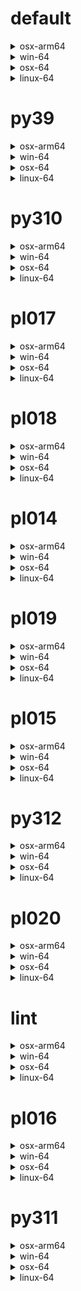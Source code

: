 # default

<details>
<summary>osx-arm64</summary>

|Dependency|Before|After|Explicit|Package|
|-|-|-|-|-|
|pip|23.3.1|24.0|true|conda|
|pytest-cov|4.1.0|5.0.0|true|conda|
|hatchling|1.21.1|1.24.2|true|conda|
|hypothesis|6.97.4|6.103.2|true|conda|
|pytest|8.0.0|8.2.2|true|conda|
|polars|0.20.3|0.20.31|true|conda|
|python|3.12.0|3.12.3|true|conda|
|ca-certificates|2023.11.17|2024.6.2|false|conda|
|libcxx|16.0.6|17.0.6|false|conda|
|llvm-openmp|17.0.5|18.1.7|false|conda|
|packaging|23.2|24.1|false|conda|
|setuptools|68.2.2|70.0.0|false|conda|
|tzdata|2023c|2024a|false|conda|
|coverage|7.4.4|7.5.3|false|conda|
|importlib-metadata|7.0.1|7.1.0|false|conda|
|libexpat|2.5.0|2.6.2|false|conda|
|libsqlite|3.44.2|3.46.0|false|conda|
|libzlib|1.2.13|1.3.1|false|conda|
|ncurses|6.4|6.5|false|conda|
|openssl|3.2.0|3.3.1|false|conda|
|pluggy|1.4.0|1.5.0|false|conda|
|trove-classifiers|2024.1.8|2024.5.22|false|conda|
|wheel|0.41.3|0.43.0|false|conda|
|zipp|3.17.0|3.19.2|false|conda|
|libopenblas|0.3.25|0.3.27|false|conda|
|numpy|1.26.2|1.26.4|false|conda|
|libblas|20_osxarm64_openblas|22_osxarm64_openblas|false|conda|
|libcblas|20_osxarm64_openblas|22_osxarm64_openblas|false|conda|
|libgfortran|13_2_0_hd922786_1|13_2_0_hd922786_3|false|conda|
|libgfortran5|hf226fd6_1|hf226fd6_3|false|conda|
|liblapack|20_osxarm64_openblas|22_osxarm64_openblas|false|conda|

</details>

<details>
<summary>win-64</summary>

|Dependency|Before|After|Explicit|Package|
|-|-|-|-|-|
|pip|23.3.2|24.0|true|conda|
|pytest-cov|4.1.0|5.0.0|true|conda|
|hatchling|1.21.1|1.24.2|true|conda|
|hypothesis|6.97.4|6.103.2|true|conda|
|pytest|8.0.0|8.2.2|true|conda|
|polars|0.20.6|0.20.31|true|conda|
|python|3.12.1|3.12.3|true|conda|
|typing_extensions|4.9.0||false|conda|
|ca-certificates|2023.11.17|2024.6.2|false|conda|
|packaging|23.2|24.1|false|conda|
|setuptools|69.0.3|70.0.0|false|conda|
|tzdata|2023d|2024a|false|conda|
|coverage|7.4.4|7.5.3|false|conda|
|importlib-metadata|7.0.1|7.1.0|false|conda|
|intel-openmp|2024.0.0|2024.1.0|false|conda|
|libexpat|2.5.0|2.6.2|false|conda|
|libhwloc|2.9.3|2.10.0|false|conda|
|libsqlite|3.44.2|3.46.0|false|conda|
|libzlib|1.2.13|1.3.1|false|conda|
|mkl|2024.0.0|2024.1.0|false|conda|
|openssl|3.2.1|3.3.1|false|conda|
|pluggy|1.4.0|1.5.0|false|conda|
|tbb|2021.11.0|2021.12.0|false|conda|
|trove-classifiers|2024.1.8|2024.5.22|false|conda|
|vc14_runtime|14.38.33130|14.40.33810|false|conda|
|vs2015_runtime|14.38.33130|14.40.33810|false|conda|
|wheel|0.42.0|0.43.0|false|conda|
|zipp|3.17.0|3.19.2|false|conda|
|libxml2|2.12.4|2.12.7|false|conda|
|numpy|1.26.3|1.26.4|false|conda|
|libblas|21_win64_mkl|22_win64_mkl|false|conda|
|libcblas|21_win64_mkl|22_win64_mkl|false|conda|
|liblapack|21_win64_mkl|22_win64_mkl|false|conda|
|vc|hcf57466_18|h8a93ad2_20|false|conda|

</details>

<details>
<summary>osx-64</summary>

|Dependency|Before|After|Explicit|Package|
|-|-|-|-|-|
|pip|23.3.2|24.0|true|conda|
|pytest-cov|4.1.0|5.0.0|true|conda|
|hatchling|1.21.1|1.24.2|true|conda|
|hypothesis|6.97.4|6.103.2|true|conda|
|pytest|8.0.0|8.2.2|true|conda|
|polars|0.20.6|0.20.31|true|conda|
|python|3.12.1|3.12.3|true|conda|
|ca-certificates|2023.11.17|2024.6.2|false|conda|
|libcxx|16.0.6|17.0.6|false|conda|
|llvm-openmp|17.0.6|18.1.7|false|conda|
|packaging|23.2|24.1|false|conda|
|setuptools|69.0.3|70.0.0|false|conda|
|tzdata|2023d|2024a|false|conda|
|coverage|7.4.4|7.5.3|false|conda|
|importlib-metadata|7.0.1|7.1.0|false|conda|
|libexpat|2.5.0|2.6.2|false|conda|
|libsqlite|3.44.2|3.46.0|false|conda|
|libzlib|1.2.13|1.3.1|false|conda|
|ncurses|6.4|6.5|false|conda|
|openssl|3.2.1|3.3.1|false|conda|
|pluggy|1.4.0|1.5.0|false|conda|
|trove-classifiers|2024.1.8|2024.5.22|false|conda|
|wheel|0.42.0|0.43.0|false|conda|
|zipp|3.17.0|3.19.2|false|conda|
|libopenblas|0.3.26|0.3.27|false|conda|
|numpy|1.26.3|1.26.4|false|conda|
|libblas|21_osx64_openblas|22_osx64_openblas|false|conda|
|libcblas|21_osx64_openblas|22_osx64_openblas|false|conda|
|libgfortran|13_2_0_h97931a8_2|13_2_0_h97931a8_3|false|conda|
|libgfortran5|h2873a65_2|h2873a65_3|false|conda|
|liblapack|21_osx64_openblas|22_osx64_openblas|false|conda|

</details>

<details>
<summary>linux-64</summary>

|Dependency|Before|After|Explicit|Package|
|-|-|-|-|-|
|pip|23.3.2|24.0|true|conda|
|pytest-cov|4.1.0|5.0.0|true|conda|
|hatchling|1.21.1|1.24.2|true|conda|
|hypothesis|6.97.4|6.103.2|true|conda|
|pytest|8.0.0|8.2.2|true|conda|
|polars|0.20.6|0.20.31|true|conda|
|python|3.12.1|3.12.3|true|conda|
|ca-certificates|2023.11.17|2024.6.2|false|conda|
|packaging|23.2|24.1|false|conda|
|setuptools|69.0.3|70.0.0|false|conda|
|tzdata|2023d|2024a|false|conda|
|coverage|7.4.4|7.5.3|false|conda|
|importlib-metadata|7.0.1|7.1.0|false|conda|
|libexpat|2.5.0|2.6.2|false|conda|
|libsqlite|3.44.2|3.46.0|false|conda|
|libzlib|1.2.13|1.3.1|false|conda|
|ncurses|6.4|6.5|false|conda|
|openssl|3.2.1|3.3.1|false|conda|
|pluggy|1.4.0|1.5.0|false|conda|
|trove-classifiers|2024.1.8|2024.5.22|false|conda|
|wheel|0.42.0|0.43.0|false|conda|
|zipp|3.17.0|3.19.2|false|conda|
|libopenblas|0.3.26|0.3.27|false|conda|
|numpy|1.26.3|1.26.4|false|conda|
|ld_impl_linux-64|h41732ed_0|hf3520f5_4|false|conda|
|libblas|21_linux64_openblas|22_linux64_openblas|false|conda|
|libcblas|21_linux64_openblas|22_linux64_openblas|false|conda|
|libgcc-ng|h807b86a_4|h77fa898_9|false|conda|
|libgfortran-ng|h69a702a_4|h69a702a_9|false|conda|
|libgfortran5|ha4646dd_4|h3d2ce59_9|false|conda|
|libgomp|h807b86a_4|h77fa898_9|false|conda|
|liblapack|21_linux64_openblas|22_linux64_openblas|false|conda|
|libstdcxx-ng|h7e041cc_4|hc0a3c3a_9|false|conda|

</details>

# py39

<details>
<summary>osx-arm64</summary>

|Dependency|Before|After|Explicit|Package|
|-|-|-|-|-|
|pip|23.3.2|24.0|true|conda|
|pytest-cov|4.1.0|5.0.0|true|conda|
|hatchling|1.21.1|1.24.2|true|conda|
|hypothesis|6.97.1|6.103.2|true|conda|
|pytest|8.0.0|8.2.2|true|conda|
|polars|0.20.6|0.20.31|true|conda|
|python|3.9.18|3.9.19|true|conda|
|ca-certificates|2023.11.17|2024.6.2|false|conda|
|libcxx|16.0.6|17.0.6|false|conda|
|llvm-openmp|17.0.6|18.1.7|false|conda|
|packaging|23.2|24.1|false|conda|
|setuptools|69.0.3|70.0.0|false|conda|
|tzdata|2023d|2024a|false|conda|
|coverage|7.4.4|7.5.3|false|conda|
|importlib-metadata|7.0.1|7.1.0|false|conda|
|libsqlite|3.44.2|3.46.0|false|conda|
|libzlib|1.2.13|1.3.1|false|conda|
|ncurses|6.4|6.5|false|conda|
|openssl|3.2.0|3.3.1|false|conda|
|pluggy|1.4.0|1.5.0|false|conda|
|trove-classifiers|2024.1.8|2024.5.22|false|conda|
|typing_extensions|4.9.0|4.12.2|false|conda|
|wheel|0.42.0|0.43.0|false|conda|
|zipp|3.17.0|3.19.2|false|conda|
|libopenblas|0.3.26|0.3.27|false|conda|
|numpy|1.26.3|1.26.4|false|conda|
|libblas|21_osxarm64_openblas|22_osxarm64_openblas|false|conda|
|libcblas|21_osxarm64_openblas|22_osxarm64_openblas|false|conda|
|libgfortran|13_2_0_hd922786_2|13_2_0_hd922786_3|false|conda|
|libgfortran5|hf226fd6_2|hf226fd6_3|false|conda|
|liblapack|21_osxarm64_openblas|22_osxarm64_openblas|false|conda|

</details>

<details>
<summary>win-64</summary>

|Dependency|Before|After|Explicit|Package|
|-|-|-|-|-|
|pip|23.3.2|24.0|true|conda|
|pytest-cov|4.1.0|5.0.0|true|conda|
|hatchling|1.21.1|1.24.2|true|conda|
|hypothesis|6.97.4|6.103.2|true|conda|
|pytest|8.0.0|8.2.2|true|conda|
|polars|0.20.6|0.20.31|true|conda|
|python|3.9.18|3.9.19|true|conda|
|ca-certificates|2023.11.17|2024.6.2|false|conda|
|packaging|23.2|24.1|false|conda|
|setuptools|69.0.3|70.0.0|false|conda|
|tzdata|2023d|2024a|false|conda|
|coverage|7.4.4|7.5.3|false|conda|
|importlib-metadata|7.0.1|7.1.0|false|conda|
|intel-openmp|2024.0.0|2024.1.0|false|conda|
|libhwloc|2.9.3|2.10.0|false|conda|
|libsqlite|3.44.2|3.46.0|false|conda|
|libzlib|1.2.13|1.3.1|false|conda|
|mkl|2024.0.0|2024.1.0|false|conda|
|openssl|3.2.1|3.3.1|false|conda|
|pluggy|1.4.0|1.5.0|false|conda|
|tbb|2021.11.0|2021.12.0|false|conda|
|trove-classifiers|2024.1.8|2024.5.22|false|conda|
|typing_extensions|4.9.0|4.12.2|false|conda|
|vc14_runtime|14.38.33130|14.40.33810|false|conda|
|vs2015_runtime|14.38.33130|14.40.33810|false|conda|
|wheel|0.42.0|0.43.0|false|conda|
|zipp|3.17.0|3.19.2|false|conda|
|libxml2|2.12.4|2.12.7|false|conda|
|numpy|1.26.3|1.26.4|false|conda|
|libblas|21_win64_mkl|22_win64_mkl|false|conda|
|libcblas|21_win64_mkl|22_win64_mkl|false|conda|
|liblapack|21_win64_mkl|22_win64_mkl|false|conda|
|vc|hcf57466_18|h8a93ad2_20|false|conda|

</details>

<details>
<summary>osx-64</summary>

|Dependency|Before|After|Explicit|Package|
|-|-|-|-|-|
|pip|23.3.2|24.0|true|conda|
|pytest-cov|4.1.0|5.0.0|true|conda|
|hatchling|1.21.1|1.24.2|true|conda|
|hypothesis|6.97.4|6.103.2|true|conda|
|pytest|8.0.0|8.2.2|true|conda|
|polars|0.20.6|0.20.31|true|conda|
|python|3.9.18|3.9.19|true|conda|
|ca-certificates|2023.11.17|2024.6.2|false|conda|
|libcxx|16.0.6|17.0.6|false|conda|
|llvm-openmp|17.0.6|18.1.7|false|conda|
|packaging|23.2|24.1|false|conda|
|setuptools|69.0.3|70.0.0|false|conda|
|tzdata|2023d|2024a|false|conda|
|coverage|7.4.4|7.5.3|false|conda|
|importlib-metadata|7.0.1|7.1.0|false|conda|
|libsqlite|3.44.2|3.46.0|false|conda|
|libzlib|1.2.13|1.3.1|false|conda|
|ncurses|6.4|6.5|false|conda|
|openssl|3.2.1|3.3.1|false|conda|
|pluggy|1.4.0|1.5.0|false|conda|
|trove-classifiers|2024.1.8|2024.5.22|false|conda|
|typing_extensions|4.9.0|4.12.2|false|conda|
|wheel|0.42.0|0.43.0|false|conda|
|zipp|3.17.0|3.19.2|false|conda|
|libopenblas|0.3.26|0.3.27|false|conda|
|numpy|1.26.3|1.26.4|false|conda|
|libblas|21_osx64_openblas|22_osx64_openblas|false|conda|
|libcblas|21_osx64_openblas|22_osx64_openblas|false|conda|
|libgfortran|13_2_0_h97931a8_2|13_2_0_h97931a8_3|false|conda|
|libgfortran5|h2873a65_2|h2873a65_3|false|conda|
|liblapack|21_osx64_openblas|22_osx64_openblas|false|conda|

</details>

<details>
<summary>linux-64</summary>

|Dependency|Before|After|Explicit|Package|
|-|-|-|-|-|
|pip|23.3.2|24.0|true|conda|
|pytest-cov|4.1.0|5.0.0|true|conda|
|hatchling|1.21.1|1.24.2|true|conda|
|hypothesis|6.97.4|6.103.2|true|conda|
|pytest|8.0.0|8.2.2|true|conda|
|polars|0.20.6|0.20.31|true|conda|
|python|3.9.18|3.9.19|true|conda|
|ca-certificates|2023.11.17|2024.6.2|false|conda|
|packaging|23.2|24.1|false|conda|
|setuptools|69.0.3|70.0.0|false|conda|
|tzdata|2023d|2024a|false|conda|
|coverage|7.4.4|7.5.3|false|conda|
|importlib-metadata|7.0.1|7.1.0|false|conda|
|libsqlite|3.44.2|3.46.0|false|conda|
|libzlib|1.2.13|1.3.1|false|conda|
|ncurses|6.4|6.5|false|conda|
|openssl|3.2.1|3.3.1|false|conda|
|pluggy|1.4.0|1.5.0|false|conda|
|trove-classifiers|2024.1.8|2024.5.22|false|conda|
|typing_extensions|4.9.0|4.12.2|false|conda|
|wheel|0.42.0|0.43.0|false|conda|
|zipp|3.17.0|3.19.2|false|conda|
|libopenblas|0.3.26|0.3.27|false|conda|
|numpy|1.26.3|1.26.4|false|conda|
|ld_impl_linux-64|h41732ed_0|hf3520f5_4|false|conda|
|libblas|21_linux64_openblas|22_linux64_openblas|false|conda|
|libcblas|21_linux64_openblas|22_linux64_openblas|false|conda|
|libgcc-ng|h807b86a_4|h77fa898_9|false|conda|
|libgfortran-ng|h69a702a_4|h69a702a_9|false|conda|
|libgfortran5|ha4646dd_4|h3d2ce59_9|false|conda|
|libgomp|h807b86a_4|h77fa898_9|false|conda|
|liblapack|21_linux64_openblas|22_linux64_openblas|false|conda|
|libstdcxx-ng|h7e041cc_4|hc0a3c3a_9|false|conda|

</details>

# py310

<details>
<summary>osx-arm64</summary>

|Dependency|Before|After|Explicit|Package|
|-|-|-|-|-|
|pip|23.3.2|24.0|true|conda|
|pytest-cov|4.1.0|5.0.0|true|conda|
|hatchling|1.21.1|1.24.2|true|conda|
|hypothesis|6.97.1|6.103.2|true|conda|
|pytest|8.0.0|8.2.2|true|conda|
|polars|0.20.6|0.20.31|true|conda|
|python|3.10.13|3.10.14|true|conda|
|ca-certificates|2023.11.17|2024.6.2|false|conda|
|libcxx|16.0.6|17.0.6|false|conda|
|llvm-openmp|17.0.6|18.1.7|false|conda|
|packaging|23.2|24.1|false|conda|
|setuptools|69.0.3|70.0.0|false|conda|
|tzdata|2023d|2024a|false|conda|
|coverage|7.4.4|7.5.3|false|conda|
|importlib-metadata|7.0.1|7.1.0|false|conda|
|libsqlite|3.44.2|3.46.0|false|conda|
|libzlib|1.2.13|1.3.1|false|conda|
|ncurses|6.4|6.5|false|conda|
|openssl|3.2.0|3.3.1|false|conda|
|pluggy|1.4.0|1.5.0|false|conda|
|trove-classifiers|2024.1.8|2024.5.22|false|conda|
|typing_extensions|4.9.0|4.12.2|false|conda|
|wheel|0.42.0|0.43.0|false|conda|
|zipp|3.17.0|3.19.2|false|conda|
|libopenblas|0.3.26|0.3.27|false|conda|
|numpy|1.26.3|1.26.4|false|conda|
|libblas|21_osxarm64_openblas|22_osxarm64_openblas|false|conda|
|libcblas|21_osxarm64_openblas|22_osxarm64_openblas|false|conda|
|libgfortran|13_2_0_hd922786_2|13_2_0_hd922786_3|false|conda|
|libgfortran5|hf226fd6_2|hf226fd6_3|false|conda|
|liblapack|21_osxarm64_openblas|22_osxarm64_openblas|false|conda|

</details>

<details>
<summary>win-64</summary>

|Dependency|Before|After|Explicit|Package|
|-|-|-|-|-|
|pip|23.3.2|24.0|true|conda|
|pytest-cov|4.1.0|5.0.0|true|conda|
|hatchling|1.21.1|1.24.2|true|conda|
|hypothesis|6.97.4|6.103.2|true|conda|
|pytest|8.0.0|8.2.2|true|conda|
|polars|0.20.6|0.20.31|true|conda|
|python|3.10.13|3.10.14|true|conda|
|ca-certificates|2023.11.17|2024.6.2|false|conda|
|packaging|23.2|24.1|false|conda|
|setuptools|69.0.3|70.0.0|false|conda|
|tzdata|2023d|2024a|false|conda|
|coverage|7.4.4|7.5.3|false|conda|
|importlib-metadata|7.0.1|7.1.0|false|conda|
|intel-openmp|2024.0.0|2024.1.0|false|conda|
|libhwloc|2.9.3|2.10.0|false|conda|
|libsqlite|3.44.2|3.46.0|false|conda|
|libzlib|1.2.13|1.3.1|false|conda|
|mkl|2024.0.0|2024.1.0|false|conda|
|openssl|3.2.1|3.3.1|false|conda|
|pluggy|1.4.0|1.5.0|false|conda|
|tbb|2021.11.0|2021.12.0|false|conda|
|trove-classifiers|2024.1.8|2024.5.22|false|conda|
|typing_extensions|4.9.0|4.12.2|false|conda|
|vc14_runtime|14.38.33130|14.40.33810|false|conda|
|vs2015_runtime|14.38.33130|14.40.33810|false|conda|
|wheel|0.42.0|0.43.0|false|conda|
|zipp|3.17.0|3.19.2|false|conda|
|libxml2|2.12.4|2.12.7|false|conda|
|numpy|1.26.3|1.26.4|false|conda|
|libblas|21_win64_mkl|22_win64_mkl|false|conda|
|libcblas|21_win64_mkl|22_win64_mkl|false|conda|
|liblapack|21_win64_mkl|22_win64_mkl|false|conda|
|vc|hcf57466_18|h8a93ad2_20|false|conda|

</details>

<details>
<summary>osx-64</summary>

|Dependency|Before|After|Explicit|Package|
|-|-|-|-|-|
|pip|23.3.2|24.0|true|conda|
|pytest-cov|4.1.0|5.0.0|true|conda|
|hatchling|1.21.1|1.24.2|true|conda|
|hypothesis|6.97.4|6.103.2|true|conda|
|pytest|8.0.0|8.2.2|true|conda|
|polars|0.20.6|0.20.31|true|conda|
|python|3.10.13|3.10.14|true|conda|
|ca-certificates|2023.11.17|2024.6.2|false|conda|
|libcxx|16.0.6|17.0.6|false|conda|
|llvm-openmp|17.0.6|18.1.7|false|conda|
|packaging|23.2|24.1|false|conda|
|setuptools|69.0.3|70.0.0|false|conda|
|tzdata|2023d|2024a|false|conda|
|coverage|7.4.4|7.5.3|false|conda|
|importlib-metadata|7.0.1|7.1.0|false|conda|
|libsqlite|3.44.2|3.46.0|false|conda|
|libzlib|1.2.13|1.3.1|false|conda|
|ncurses|6.4|6.5|false|conda|
|openssl|3.2.1|3.3.1|false|conda|
|pluggy|1.4.0|1.5.0|false|conda|
|trove-classifiers|2024.1.8|2024.5.22|false|conda|
|typing_extensions|4.9.0|4.12.2|false|conda|
|wheel|0.42.0|0.43.0|false|conda|
|zipp|3.17.0|3.19.2|false|conda|
|libopenblas|0.3.26|0.3.27|false|conda|
|numpy|1.26.3|1.26.4|false|conda|
|libblas|21_osx64_openblas|22_osx64_openblas|false|conda|
|libcblas|21_osx64_openblas|22_osx64_openblas|false|conda|
|libgfortran|13_2_0_h97931a8_2|13_2_0_h97931a8_3|false|conda|
|libgfortran5|h2873a65_2|h2873a65_3|false|conda|
|liblapack|21_osx64_openblas|22_osx64_openblas|false|conda|

</details>

<details>
<summary>linux-64</summary>

|Dependency|Before|After|Explicit|Package|
|-|-|-|-|-|
|pip|23.3.2|24.0|true|conda|
|pytest-cov|4.1.0|5.0.0|true|conda|
|hatchling|1.21.1|1.24.2|true|conda|
|hypothesis|6.97.4|6.103.2|true|conda|
|pytest|8.0.0|8.2.2|true|conda|
|polars|0.20.6|0.20.31|true|conda|
|python|3.10.13|3.10.14|true|conda|
|ca-certificates|2023.11.17|2024.6.2|false|conda|
|packaging|23.2|24.1|false|conda|
|setuptools|69.0.3|70.0.0|false|conda|
|tzdata|2023d|2024a|false|conda|
|coverage|7.4.4|7.5.3|false|conda|
|importlib-metadata|7.0.1|7.1.0|false|conda|
|libsqlite|3.44.2|3.46.0|false|conda|
|libzlib|1.2.13|1.3.1|false|conda|
|ncurses|6.4|6.5|false|conda|
|openssl|3.2.1|3.3.1|false|conda|
|pluggy|1.4.0|1.5.0|false|conda|
|trove-classifiers|2024.1.8|2024.5.22|false|conda|
|typing_extensions|4.9.0|4.12.2|false|conda|
|wheel|0.42.0|0.43.0|false|conda|
|zipp|3.17.0|3.19.2|false|conda|
|libopenblas|0.3.26|0.3.27|false|conda|
|numpy|1.26.3|1.26.4|false|conda|
|ld_impl_linux-64|h41732ed_0|hf3520f5_4|false|conda|
|libblas|21_linux64_openblas|22_linux64_openblas|false|conda|
|libcblas|21_linux64_openblas|22_linux64_openblas|false|conda|
|libgcc-ng|h807b86a_4|h77fa898_9|false|conda|
|libgfortran-ng|h69a702a_4|h69a702a_9|false|conda|
|libgfortran5|ha4646dd_4|h3d2ce59_9|false|conda|
|libgomp|h807b86a_4|h77fa898_9|false|conda|
|liblapack|21_linux64_openblas|22_linux64_openblas|false|conda|
|libstdcxx-ng|h7e041cc_4|hc0a3c3a_9|false|conda|

</details>

# pl017

<details>
<summary>osx-arm64</summary>

|Dependency|Before|After|Explicit|Package|
|-|-|-|-|-|
|pip|23.3.2|24.0|true|conda|
|pytest-cov|4.1.0|5.0.0|true|conda|
|hatchling|1.21.1|1.24.2|true|conda|
|hypothesis|6.97.1|6.103.2|true|conda|
|pytest|8.0.0|8.2.2|true|conda|
|ca-certificates|2023.11.17|2024.6.2|false|conda|
|libcxx|16.0.6|17.0.6|false|conda|
|llvm-openmp|17.0.6|18.1.7|false|conda|
|packaging|23.2|24.1|false|conda|
|setuptools|69.0.3|70.0.0|false|conda|
|tzdata|2023d|2024a|false|conda|
|coverage|7.4.4|7.5.3|false|conda|
|importlib-metadata|7.0.1|7.1.0|false|conda|
|libsqlite|3.45.2|3.46.0|false|conda|
|libzlib|1.2.13|1.3.1|false|conda|
|ncurses|6.4.20240210|6.5|false|conda|
|openssl|3.2.1|3.3.1|false|conda|
|pluggy|1.4.0|1.5.0|false|conda|
|trove-classifiers|2024.1.8|2024.5.22|false|conda|
|typing_extensions|4.9.0|4.12.2|false|conda|
|wheel|0.42.0|0.43.0|false|conda|
|zipp|3.17.0|3.19.2|false|conda|
|libopenblas|0.3.26|0.3.27|false|conda|
|libblas|21_osxarm64_openblas|22_osxarm64_openblas|false|conda|
|libcblas|21_osxarm64_openblas|22_osxarm64_openblas|false|conda|
|libgfortran|13_2_0_hd922786_2|13_2_0_hd922786_3|false|conda|
|libgfortran5|hf226fd6_2|hf226fd6_3|false|conda|
|liblapack|21_osxarm64_openblas|22_osxarm64_openblas|false|conda|

</details>

<details>
<summary>win-64</summary>

|Dependency|Before|After|Explicit|Package|
|-|-|-|-|-|
|pip|23.3.2|24.0|true|conda|
|pytest-cov|4.1.0|5.0.0|true|conda|
|hatchling|1.21.1|1.24.2|true|conda|
|hypothesis|6.97.4|6.103.2|true|conda|
|pytest|8.0.0|8.2.2|true|conda|
|ca-certificates|2023.11.17|2024.6.2|false|conda|
|packaging|23.2|24.1|false|conda|
|setuptools|69.0.3|70.0.0|false|conda|
|tzdata|2023d|2024a|false|conda|
|coverage|7.4.4|7.5.3|false|conda|
|importlib-metadata|7.0.1|7.1.0|false|conda|
|intel-openmp|2024.0.0|2024.1.0|false|conda|
|libhwloc|2.9.3|2.10.0|false|conda|
|libsqlite|3.45.2|3.46.0|false|conda|
|libzlib|1.2.13|1.3.1|false|conda|
|mkl|2024.0.0|2024.1.0|false|conda|
|openssl|3.2.1|3.3.1|false|conda|
|pluggy|1.4.0|1.5.0|false|conda|
|tbb|2021.11.0|2021.12.0|false|conda|
|trove-classifiers|2024.1.8|2024.5.22|false|conda|
|typing_extensions|4.9.0|4.12.2|false|conda|
|vc14_runtime|14.38.33130|14.40.33810|false|conda|
|vs2015_runtime|14.38.33130|14.40.33810|false|conda|
|wheel|0.42.0|0.43.0|false|conda|
|zipp|3.17.0|3.19.2|false|conda|
|libxml2|2.12.4|2.12.7|false|conda|
|libblas|21_win64_mkl|22_win64_mkl|false|conda|
|libcblas|21_win64_mkl|22_win64_mkl|false|conda|
|liblapack|21_win64_mkl|22_win64_mkl|false|conda|
|vc|hcf57466_18|h8a93ad2_20|false|conda|

</details>

<details>
<summary>osx-64</summary>

|Dependency|Before|After|Explicit|Package|
|-|-|-|-|-|
|pip|23.3.2|24.0|true|conda|
|pytest-cov|4.1.0|5.0.0|true|conda|
|hatchling|1.21.1|1.24.2|true|conda|
|hypothesis|6.97.4|6.103.2|true|conda|
|pytest|8.0.0|8.2.2|true|conda|
|ca-certificates|2023.11.17|2024.6.2|false|conda|
|libcxx|16.0.6|17.0.6|false|conda|
|llvm-openmp|17.0.6|18.1.7|false|conda|
|packaging|23.2|24.1|false|conda|
|setuptools|69.0.3|70.0.0|false|conda|
|tzdata|2023d|2024a|false|conda|
|coverage|7.4.4|7.5.3|false|conda|
|importlib-metadata|7.0.1|7.1.0|false|conda|
|libsqlite|3.45.2|3.46.0|false|conda|
|libzlib|1.2.13|1.3.1|false|conda|
|ncurses|6.4.20240210|6.5|false|conda|
|openssl|3.2.1|3.3.1|false|conda|
|pluggy|1.4.0|1.5.0|false|conda|
|trove-classifiers|2024.1.8|2024.5.22|false|conda|
|typing_extensions|4.9.0|4.12.2|false|conda|
|wheel|0.42.0|0.43.0|false|conda|
|zipp|3.17.0|3.19.2|false|conda|
|libopenblas|0.3.26|0.3.27|false|conda|
|libblas|21_osx64_openblas|22_osx64_openblas|false|conda|
|libcblas|21_osx64_openblas|22_osx64_openblas|false|conda|
|libgfortran|13_2_0_h97931a8_2|13_2_0_h97931a8_3|false|conda|
|libgfortran5|h2873a65_2|h2873a65_3|false|conda|
|liblapack|21_osx64_openblas|22_osx64_openblas|false|conda|

</details>

<details>
<summary>linux-64</summary>

|Dependency|Before|After|Explicit|Package|
|-|-|-|-|-|
|pip|23.3.2|24.0|true|conda|
|pytest-cov|4.1.0|5.0.0|true|conda|
|hatchling|1.21.1|1.24.2|true|conda|
|hypothesis|6.97.4|6.103.2|true|conda|
|pytest|8.0.0|8.2.2|true|conda|
|ca-certificates|2023.11.17|2024.6.2|false|conda|
|packaging|23.2|24.1|false|conda|
|setuptools|69.0.3|70.0.0|false|conda|
|tzdata|2023d|2024a|false|conda|
|coverage|7.4.4|7.5.3|false|conda|
|importlib-metadata|7.0.1|7.1.0|false|conda|
|libsqlite|3.45.2|3.46.0|false|conda|
|libzlib|1.2.13|1.3.1|false|conda|
|ncurses|6.4.20240210|6.5|false|conda|
|openssl|3.2.1|3.3.1|false|conda|
|pluggy|1.4.0|1.5.0|false|conda|
|trove-classifiers|2024.1.8|2024.5.22|false|conda|
|typing_extensions|4.9.0|4.12.2|false|conda|
|wheel|0.42.0|0.43.0|false|conda|
|zipp|3.17.0|3.19.2|false|conda|
|libopenblas|0.3.26|0.3.27|false|conda|
|ld_impl_linux-64|h41732ed_0|hf3520f5_4|false|conda|
|libblas|21_linux64_openblas|22_linux64_openblas|false|conda|
|libcblas|21_linux64_openblas|22_linux64_openblas|false|conda|
|libgcc-ng|h807b86a_4|h77fa898_9|false|conda|
|libgfortran-ng|h69a702a_4|h69a702a_9|false|conda|
|libgfortran5|ha4646dd_4|h3d2ce59_9|false|conda|
|libgomp|h807b86a_4|h77fa898_9|false|conda|
|liblapack|21_linux64_openblas|22_linux64_openblas|false|conda|
|libstdcxx-ng|h7e041cc_4|hc0a3c3a_9|false|conda|

</details>

# pl018

<details>
<summary>osx-arm64</summary>

|Dependency|Before|After|Explicit|Package|
|-|-|-|-|-|
|pip|23.3.2|24.0|true|conda|
|pytest-cov|4.1.0|5.0.0|true|conda|
|hatchling|1.21.1|1.24.2|true|conda|
|hypothesis|6.97.1|6.103.2|true|conda|
|pytest|8.0.0|8.2.2|true|conda|
|ca-certificates|2023.11.17|2024.6.2|false|conda|
|libcxx|16.0.6|17.0.6|false|conda|
|llvm-openmp|17.0.6|18.1.7|false|conda|
|packaging|23.2|24.1|false|conda|
|setuptools|69.0.3|70.0.0|false|conda|
|tzdata|2023d|2024a|false|conda|
|coverage|7.4.4|7.5.3|false|conda|
|importlib-metadata|7.0.1|7.1.0|false|conda|
|libsqlite|3.45.2|3.46.0|false|conda|
|libzlib|1.2.13|1.3.1|false|conda|
|ncurses|6.4.20240210|6.5|false|conda|
|openssl|3.2.1|3.3.1|false|conda|
|pluggy|1.4.0|1.5.0|false|conda|
|trove-classifiers|2024.1.8|2024.5.22|false|conda|
|typing_extensions|4.9.0|4.12.2|false|conda|
|wheel|0.42.0|0.43.0|false|conda|
|zipp|3.17.0|3.19.2|false|conda|
|libopenblas|0.3.26|0.3.27|false|conda|
|libblas|21_osxarm64_openblas|22_osxarm64_openblas|false|conda|
|libcblas|21_osxarm64_openblas|22_osxarm64_openblas|false|conda|
|libgfortran|13_2_0_hd922786_2|13_2_0_hd922786_3|false|conda|
|libgfortran5|hf226fd6_2|hf226fd6_3|false|conda|
|liblapack|21_osxarm64_openblas|22_osxarm64_openblas|false|conda|

</details>

<details>
<summary>win-64</summary>

|Dependency|Before|After|Explicit|Package|
|-|-|-|-|-|
|pip|23.3.2|24.0|true|conda|
|pytest-cov|4.1.0|5.0.0|true|conda|
|hatchling|1.21.1|1.24.2|true|conda|
|hypothesis|6.97.4|6.103.2|true|conda|
|pytest|8.0.0|8.2.2|true|conda|
|ca-certificates|2023.11.17|2024.6.2|false|conda|
|packaging|23.2|24.1|false|conda|
|setuptools|69.0.3|70.0.0|false|conda|
|tzdata|2023d|2024a|false|conda|
|coverage|7.4.4|7.5.3|false|conda|
|importlib-metadata|7.0.1|7.1.0|false|conda|
|intel-openmp|2024.0.0|2024.1.0|false|conda|
|libhwloc|2.9.3|2.10.0|false|conda|
|libsqlite|3.45.2|3.46.0|false|conda|
|libzlib|1.2.13|1.3.1|false|conda|
|mkl|2024.0.0|2024.1.0|false|conda|
|openssl|3.2.1|3.3.1|false|conda|
|pluggy|1.4.0|1.5.0|false|conda|
|tbb|2021.11.0|2021.12.0|false|conda|
|trove-classifiers|2024.1.8|2024.5.22|false|conda|
|typing_extensions|4.9.0|4.12.2|false|conda|
|vc14_runtime|14.38.33130|14.40.33810|false|conda|
|vs2015_runtime|14.38.33130|14.40.33810|false|conda|
|wheel|0.42.0|0.43.0|false|conda|
|zipp|3.17.0|3.19.2|false|conda|
|libxml2|2.12.4|2.12.7|false|conda|
|libblas|21_win64_mkl|22_win64_mkl|false|conda|
|libcblas|21_win64_mkl|22_win64_mkl|false|conda|
|liblapack|21_win64_mkl|22_win64_mkl|false|conda|
|vc|hcf57466_18|h8a93ad2_20|false|conda|

</details>

<details>
<summary>osx-64</summary>

|Dependency|Before|After|Explicit|Package|
|-|-|-|-|-|
|pip|23.3.2|24.0|true|conda|
|pytest-cov|4.1.0|5.0.0|true|conda|
|hatchling|1.21.1|1.24.2|true|conda|
|hypothesis|6.97.4|6.103.2|true|conda|
|pytest|8.0.0|8.2.2|true|conda|
|ca-certificates|2023.11.17|2024.6.2|false|conda|
|libcxx|16.0.6|17.0.6|false|conda|
|llvm-openmp|17.0.6|18.1.7|false|conda|
|packaging|23.2|24.1|false|conda|
|setuptools|69.0.3|70.0.0|false|conda|
|tzdata|2023d|2024a|false|conda|
|coverage|7.4.4|7.5.3|false|conda|
|importlib-metadata|7.0.1|7.1.0|false|conda|
|libsqlite|3.45.2|3.46.0|false|conda|
|libzlib|1.2.13|1.3.1|false|conda|
|ncurses|6.4.20240210|6.5|false|conda|
|openssl|3.2.1|3.3.1|false|conda|
|pluggy|1.4.0|1.5.0|false|conda|
|trove-classifiers|2024.1.8|2024.5.22|false|conda|
|typing_extensions|4.9.0|4.12.2|false|conda|
|wheel|0.42.0|0.43.0|false|conda|
|zipp|3.17.0|3.19.2|false|conda|
|libopenblas|0.3.26|0.3.27|false|conda|
|libblas|21_osx64_openblas|22_osx64_openblas|false|conda|
|libcblas|21_osx64_openblas|22_osx64_openblas|false|conda|
|libgfortran|13_2_0_h97931a8_2|13_2_0_h97931a8_3|false|conda|
|libgfortran5|h2873a65_2|h2873a65_3|false|conda|
|liblapack|21_osx64_openblas|22_osx64_openblas|false|conda|

</details>

<details>
<summary>linux-64</summary>

|Dependency|Before|After|Explicit|Package|
|-|-|-|-|-|
|pip|23.3.2|24.0|true|conda|
|pytest-cov|4.1.0|5.0.0|true|conda|
|hatchling|1.21.1|1.24.2|true|conda|
|hypothesis|6.97.4|6.103.2|true|conda|
|pytest|8.0.0|8.2.2|true|conda|
|ca-certificates|2023.11.17|2024.6.2|false|conda|
|packaging|23.2|24.1|false|conda|
|setuptools|69.0.3|70.0.0|false|conda|
|tzdata|2023d|2024a|false|conda|
|coverage|7.4.4|7.5.3|false|conda|
|importlib-metadata|7.0.1|7.1.0|false|conda|
|libsqlite|3.45.2|3.46.0|false|conda|
|libzlib|1.2.13|1.3.1|false|conda|
|ncurses|6.4.20240210|6.5|false|conda|
|openssl|3.2.1|3.3.1|false|conda|
|pluggy|1.4.0|1.5.0|false|conda|
|trove-classifiers|2024.1.8|2024.5.22|false|conda|
|typing_extensions|4.9.0|4.12.2|false|conda|
|wheel|0.42.0|0.43.0|false|conda|
|zipp|3.17.0|3.19.2|false|conda|
|libopenblas|0.3.26|0.3.27|false|conda|
|ld_impl_linux-64|h41732ed_0|hf3520f5_4|false|conda|
|libblas|21_linux64_openblas|22_linux64_openblas|false|conda|
|libcblas|21_linux64_openblas|22_linux64_openblas|false|conda|
|libgcc-ng|h807b86a_4|h77fa898_9|false|conda|
|libgfortran-ng|h69a702a_4|h69a702a_9|false|conda|
|libgfortran5|ha4646dd_4|h3d2ce59_9|false|conda|
|libgomp|h807b86a_4|h77fa898_9|false|conda|
|liblapack|21_linux64_openblas|22_linux64_openblas|false|conda|
|libstdcxx-ng|h7e041cc_4|hc0a3c3a_9|false|conda|

</details>

# pl014

<details>
<summary>osx-arm64</summary>

|Dependency|Before|After|Explicit|Package|
|-|-|-|-|-|
|pip|23.3.2|24.0|true|conda|
|pytest-cov|4.1.0|5.0.0|true|conda|
|hatchling|1.21.1|1.24.2|true|conda|
|hypothesis|6.97.2|6.103.2|true|conda|
|pytest|8.0.0|8.2.2|true|conda|
|ca-certificates|2023.11.17|2024.6.2|false|conda|
|libcxx|16.0.6|17.0.6|false|conda|
|llvm-openmp|17.0.6|18.1.7|false|conda|
|packaging|23.2|24.1|false|conda|
|setuptools|69.0.3|70.0.0|false|conda|
|tzdata|2023d|2024a|false|conda|
|coverage|7.4.4|7.5.3|false|conda|
|importlib-metadata|7.0.1|7.1.0|false|conda|
|libsqlite|3.45.2|3.46.0|false|conda|
|libzlib|1.2.13|1.3.1|false|conda|
|ncurses|6.4.20240210|6.5|false|conda|
|openssl|3.2.1|3.3.1|false|conda|
|pluggy|1.4.0|1.5.0|false|conda|
|trove-classifiers|2024.1.8|2024.5.22|false|conda|
|wheel|0.42.0|0.43.0|false|conda|
|zipp|3.17.0|3.19.2|false|conda|
|libopenblas|0.3.26|0.3.27|false|conda|
|libblas|21_osxarm64_openblas|22_osxarm64_openblas|false|conda|
|libcblas|21_osxarm64_openblas|22_osxarm64_openblas|false|conda|
|libgfortran|13_2_0_hd922786_2|13_2_0_hd922786_3|false|conda|
|libgfortran5|hf226fd6_2|hf226fd6_3|false|conda|
|liblapack|21_osxarm64_openblas|22_osxarm64_openblas|false|conda|

</details>

<details>
<summary>win-64</summary>

|Dependency|Before|After|Explicit|Package|
|-|-|-|-|-|
|pip|23.3.2|24.0|true|conda|
|pytest-cov|4.1.0|5.0.0|true|conda|
|hatchling|1.21.1|1.24.2|true|conda|
|hypothesis|6.97.4|6.103.2|true|conda|
|pytest|8.0.0|8.2.2|true|conda|
|ca-certificates|2023.11.17|2024.6.2|false|conda|
|packaging|23.2|24.1|false|conda|
|setuptools|69.0.3|70.0.0|false|conda|
|tzdata|2023d|2024a|false|conda|
|coverage|7.4.4|7.5.3|false|conda|
|importlib-metadata|7.0.1|7.1.0|false|conda|
|intel-openmp|2024.0.0|2024.1.0|false|conda|
|libhwloc|2.9.3|2.10.0|false|conda|
|libsqlite|3.45.2|3.46.0|false|conda|
|libzlib|1.2.13|1.3.1|false|conda|
|mkl|2024.0.0|2024.1.0|false|conda|
|openssl|3.2.1|3.3.1|false|conda|
|pluggy|1.4.0|1.5.0|false|conda|
|tbb|2021.11.0|2021.12.0|false|conda|
|trove-classifiers|2024.1.8|2024.5.22|false|conda|
|vc14_runtime|14.38.33130|14.40.33810|false|conda|
|vs2015_runtime|14.38.33130|14.40.33810|false|conda|
|wheel|0.42.0|0.43.0|false|conda|
|zipp|3.17.0|3.19.2|false|conda|
|libxml2|2.12.4|2.12.7|false|conda|
|libblas|21_win64_mkl|22_win64_mkl|false|conda|
|libcblas|21_win64_mkl|22_win64_mkl|false|conda|
|liblapack|21_win64_mkl|22_win64_mkl|false|conda|
|vc|hcf57466_18|h8a93ad2_20|false|conda|

</details>

<details>
<summary>osx-64</summary>

|Dependency|Before|After|Explicit|Package|
|-|-|-|-|-|
|pip|23.3.2|24.0|true|conda|
|pytest-cov|4.1.0|5.0.0|true|conda|
|hatchling|1.21.1|1.24.2|true|conda|
|hypothesis|6.97.4|6.103.2|true|conda|
|pytest|8.0.0|8.2.2|true|conda|
|ca-certificates|2023.11.17|2024.6.2|false|conda|
|libcxx|16.0.6|17.0.6|false|conda|
|llvm-openmp|17.0.6|18.1.7|false|conda|
|packaging|23.2|24.1|false|conda|
|setuptools|69.0.3|70.0.0|false|conda|
|tzdata|2023d|2024a|false|conda|
|coverage|7.4.4|7.5.3|false|conda|
|importlib-metadata|7.0.1|7.1.0|false|conda|
|libsqlite|3.45.2|3.46.0|false|conda|
|libzlib|1.2.13|1.3.1|false|conda|
|ncurses|6.4.20240210|6.5|false|conda|
|openssl|3.2.1|3.3.1|false|conda|
|pluggy|1.4.0|1.5.0|false|conda|
|trove-classifiers|2024.1.8|2024.5.22|false|conda|
|wheel|0.42.0|0.43.0|false|conda|
|zipp|3.17.0|3.19.2|false|conda|
|libopenblas|0.3.26|0.3.27|false|conda|
|libblas|21_osx64_openblas|22_osx64_openblas|false|conda|
|libcblas|21_osx64_openblas|22_osx64_openblas|false|conda|
|libgfortran|13_2_0_h97931a8_2|13_2_0_h97931a8_3|false|conda|
|libgfortran5|h2873a65_2|h2873a65_3|false|conda|
|liblapack|21_osx64_openblas|22_osx64_openblas|false|conda|

</details>

<details>
<summary>linux-64</summary>

|Dependency|Before|After|Explicit|Package|
|-|-|-|-|-|
|pip|23.3.2|24.0|true|conda|
|pytest-cov|4.1.0|5.0.0|true|conda|
|hatchling|1.21.1|1.24.2|true|conda|
|hypothesis|6.97.4|6.103.2|true|conda|
|pytest|8.0.0|8.2.2|true|conda|
|ca-certificates|2023.11.17|2024.6.2|false|conda|
|packaging|23.2|24.1|false|conda|
|setuptools|69.0.3|70.0.0|false|conda|
|tzdata|2023d|2024a|false|conda|
|coverage|7.4.4|7.5.3|false|conda|
|importlib-metadata|7.0.1|7.1.0|false|conda|
|libsqlite|3.45.2|3.46.0|false|conda|
|libzlib|1.2.13|1.3.1|false|conda|
|ncurses|6.4.20240210|6.5|false|conda|
|openssl|3.2.1|3.3.1|false|conda|
|pluggy|1.4.0|1.5.0|false|conda|
|trove-classifiers|2024.1.8|2024.5.22|false|conda|
|wheel|0.42.0|0.43.0|false|conda|
|zipp|3.17.0|3.19.2|false|conda|
|libopenblas|0.3.26|0.3.27|false|conda|
|ld_impl_linux-64|h41732ed_0|hf3520f5_4|false|conda|
|libblas|21_linux64_openblas|22_linux64_openblas|false|conda|
|libcblas|21_linux64_openblas|22_linux64_openblas|false|conda|
|libgcc-ng|h807b86a_4|h77fa898_9|false|conda|
|libgfortran-ng|h69a702a_4|h69a702a_9|false|conda|
|libgfortran5|ha4646dd_4|h3d2ce59_9|false|conda|
|libgomp|h807b86a_4|h77fa898_9|false|conda|
|liblapack|21_linux64_openblas|22_linux64_openblas|false|conda|
|libstdcxx-ng|h7e041cc_4|hc0a3c3a_9|false|conda|

</details>

# pl019

<details>
<summary>osx-arm64</summary>

|Dependency|Before|After|Explicit|Package|
|-|-|-|-|-|
|pip|23.3.2|24.0|true|conda|
|pytest-cov|4.1.0|5.0.0|true|conda|
|hatchling|1.21.1|1.24.2|true|conda|
|hypothesis|6.97.1|6.103.2|true|conda|
|pytest|8.0.0|8.2.2|true|conda|
|ca-certificates|2023.11.17|2024.6.2|false|conda|
|libcxx|16.0.6|17.0.6|false|conda|
|llvm-openmp|17.0.6|18.1.7|false|conda|
|packaging|23.2|24.1|false|conda|
|setuptools|69.0.3|70.0.0|false|conda|
|tzdata|2023d|2024a|false|conda|
|coverage|7.4.4|7.5.3|false|conda|
|importlib-metadata|7.0.1|7.1.0|false|conda|
|libsqlite|3.45.2|3.46.0|false|conda|
|libzlib|1.2.13|1.3.1|false|conda|
|ncurses|6.4.20240210|6.5|false|conda|
|openssl|3.2.1|3.3.1|false|conda|
|pluggy|1.4.0|1.5.0|false|conda|
|trove-classifiers|2024.1.8|2024.5.22|false|conda|
|typing_extensions|4.9.0|4.12.2|false|conda|
|wheel|0.42.0|0.43.0|false|conda|
|zipp|3.17.0|3.19.2|false|conda|
|libopenblas|0.3.26|0.3.27|false|conda|
|libblas|21_osxarm64_openblas|22_osxarm64_openblas|false|conda|
|libcblas|21_osxarm64_openblas|22_osxarm64_openblas|false|conda|
|libgfortran|13_2_0_hd922786_2|13_2_0_hd922786_3|false|conda|
|libgfortran5|hf226fd6_2|hf226fd6_3|false|conda|
|liblapack|21_osxarm64_openblas|22_osxarm64_openblas|false|conda|

</details>

<details>
<summary>win-64</summary>

|Dependency|Before|After|Explicit|Package|
|-|-|-|-|-|
|pip|23.3.2|24.0|true|conda|
|pytest-cov|4.1.0|5.0.0|true|conda|
|hatchling|1.21.1|1.24.2|true|conda|
|hypothesis|6.97.4|6.103.2|true|conda|
|pytest|8.0.0|8.2.2|true|conda|
|ca-certificates|2023.11.17|2024.6.2|false|conda|
|packaging|23.2|24.1|false|conda|
|setuptools|69.0.3|70.0.0|false|conda|
|tzdata|2023d|2024a|false|conda|
|coverage|7.4.4|7.5.3|false|conda|
|importlib-metadata|7.0.1|7.1.0|false|conda|
|intel-openmp|2024.0.0|2024.1.0|false|conda|
|libhwloc|2.9.3|2.10.0|false|conda|
|libsqlite|3.45.2|3.46.0|false|conda|
|libzlib|1.2.13|1.3.1|false|conda|
|mkl|2024.0.0|2024.1.0|false|conda|
|openssl|3.2.1|3.3.1|false|conda|
|pluggy|1.4.0|1.5.0|false|conda|
|tbb|2021.11.0|2021.12.0|false|conda|
|trove-classifiers|2024.1.8|2024.5.22|false|conda|
|vc14_runtime|14.38.33130|14.40.33810|false|conda|
|vs2015_runtime|14.38.33130|14.40.33810|false|conda|
|wheel|0.42.0|0.43.0|false|conda|
|zipp|3.17.0|3.19.2|false|conda|
|libxml2|2.12.4|2.12.7|false|conda|
|libblas|21_win64_mkl|22_win64_mkl|false|conda|
|libcblas|21_win64_mkl|22_win64_mkl|false|conda|
|liblapack|21_win64_mkl|22_win64_mkl|false|conda|
|vc|hcf57466_18|h8a93ad2_20|false|conda|

</details>

<details>
<summary>osx-64</summary>

|Dependency|Before|After|Explicit|Package|
|-|-|-|-|-|
|pip|23.3.2|24.0|true|conda|
|pytest-cov|4.1.0|5.0.0|true|conda|
|hatchling|1.21.1|1.24.2|true|conda|
|hypothesis|6.97.4|6.103.2|true|conda|
|pytest|8.0.0|8.2.2|true|conda|
|ca-certificates|2023.11.17|2024.6.2|false|conda|
|libcxx|16.0.6|17.0.6|false|conda|
|llvm-openmp|17.0.6|18.1.7|false|conda|
|packaging|23.2|24.1|false|conda|
|setuptools|69.0.3|70.0.0|false|conda|
|tzdata|2023d|2024a|false|conda|
|coverage|7.4.4|7.5.3|false|conda|
|importlib-metadata|7.0.1|7.1.0|false|conda|
|libsqlite|3.45.2|3.46.0|false|conda|
|libzlib|1.2.13|1.3.1|false|conda|
|ncurses|6.4.20240210|6.5|false|conda|
|openssl|3.2.1|3.3.1|false|conda|
|pluggy|1.4.0|1.5.0|false|conda|
|trove-classifiers|2024.1.8|2024.5.22|false|conda|
|typing_extensions|4.9.0|4.12.2|false|conda|
|wheel|0.42.0|0.43.0|false|conda|
|zipp|3.17.0|3.19.2|false|conda|
|libopenblas|0.3.26|0.3.27|false|conda|
|libblas|21_osx64_openblas|22_osx64_openblas|false|conda|
|libcblas|21_osx64_openblas|22_osx64_openblas|false|conda|
|libgfortran|13_2_0_h97931a8_2|13_2_0_h97931a8_3|false|conda|
|libgfortran5|h2873a65_2|h2873a65_3|false|conda|
|liblapack|21_osx64_openblas|22_osx64_openblas|false|conda|

</details>

<details>
<summary>linux-64</summary>

|Dependency|Before|After|Explicit|Package|
|-|-|-|-|-|
|pip|23.3.2|24.0|true|conda|
|pytest-cov|4.1.0|5.0.0|true|conda|
|hatchling|1.21.1|1.24.2|true|conda|
|hypothesis|6.97.4|6.103.2|true|conda|
|pytest|8.0.0|8.2.2|true|conda|
|ca-certificates|2023.11.17|2024.6.2|false|conda|
|packaging|23.2|24.1|false|conda|
|setuptools|69.0.3|70.0.0|false|conda|
|tzdata|2023d|2024a|false|conda|
|coverage|7.4.4|7.5.3|false|conda|
|importlib-metadata|7.0.1|7.1.0|false|conda|
|libsqlite|3.45.2|3.46.0|false|conda|
|libzlib|1.2.13|1.3.1|false|conda|
|ncurses|6.4.20240210|6.5|false|conda|
|openssl|3.2.1|3.3.1|false|conda|
|pluggy|1.4.0|1.5.0|false|conda|
|trove-classifiers|2024.1.8|2024.5.22|false|conda|
|typing_extensions|4.9.0|4.12.2|false|conda|
|wheel|0.42.0|0.43.0|false|conda|
|zipp|3.17.0|3.19.2|false|conda|
|libopenblas|0.3.26|0.3.27|false|conda|
|ld_impl_linux-64|h41732ed_0|hf3520f5_4|false|conda|
|libblas|21_linux64_openblas|22_linux64_openblas|false|conda|
|libcblas|21_linux64_openblas|22_linux64_openblas|false|conda|
|libgcc-ng|h807b86a_4|h77fa898_9|false|conda|
|libgfortran-ng|h69a702a_4|h69a702a_9|false|conda|
|libgfortran5|ha4646dd_4|h3d2ce59_9|false|conda|
|libgomp|h807b86a_4|h77fa898_9|false|conda|
|liblapack|21_linux64_openblas|22_linux64_openblas|false|conda|
|libstdcxx-ng|h7e041cc_4|hc0a3c3a_9|false|conda|

</details>

# pl015

<details>
<summary>osx-arm64</summary>

|Dependency|Before|After|Explicit|Package|
|-|-|-|-|-|
|pip|23.3.2|24.0|true|conda|
|pytest-cov|4.1.0|5.0.0|true|conda|
|hatchling|1.21.1|1.24.2|true|conda|
|hypothesis|6.97.2|6.103.2|true|conda|
|pytest|8.0.0|8.2.2|true|conda|
|ca-certificates|2023.11.17|2024.6.2|false|conda|
|libcxx|16.0.6|17.0.6|false|conda|
|llvm-openmp|17.0.6|18.1.7|false|conda|
|packaging|23.2|24.1|false|conda|
|setuptools|69.0.3|70.0.0|false|conda|
|tzdata|2023d|2024a|false|conda|
|coverage|7.4.4|7.5.3|false|conda|
|importlib-metadata|7.0.1|7.1.0|false|conda|
|libsqlite|3.45.2|3.46.0|false|conda|
|libzlib|1.2.13|1.3.1|false|conda|
|ncurses|6.4.20240210|6.5|false|conda|
|openssl|3.2.1|3.3.1|false|conda|
|pluggy|1.4.0|1.5.0|false|conda|
|trove-classifiers|2024.1.8|2024.5.22|false|conda|
|wheel|0.42.0|0.43.0|false|conda|
|zipp|3.17.0|3.19.2|false|conda|
|libopenblas|0.3.26|0.3.27|false|conda|
|libblas|21_osxarm64_openblas|22_osxarm64_openblas|false|conda|
|libcblas|21_osxarm64_openblas|22_osxarm64_openblas|false|conda|
|libgfortran|13_2_0_hd922786_2|13_2_0_hd922786_3|false|conda|
|libgfortran5|hf226fd6_2|hf226fd6_3|false|conda|
|liblapack|21_osxarm64_openblas|22_osxarm64_openblas|false|conda|

</details>

<details>
<summary>win-64</summary>

|Dependency|Before|After|Explicit|Package|
|-|-|-|-|-|
|pip|23.3.2|24.0|true|conda|
|pytest-cov|4.1.0|5.0.0|true|conda|
|hatchling|1.21.1|1.24.2|true|conda|
|hypothesis|6.97.4|6.103.2|true|conda|
|pytest|8.0.0|8.2.2|true|conda|
|ca-certificates|2023.11.17|2024.6.2|false|conda|
|packaging|23.2|24.1|false|conda|
|setuptools|69.0.3|70.0.0|false|conda|
|tzdata|2023d|2024a|false|conda|
|coverage|7.4.4|7.5.3|false|conda|
|importlib-metadata|7.0.1|7.1.0|false|conda|
|intel-openmp|2024.0.0|2024.1.0|false|conda|
|libhwloc|2.9.3|2.10.0|false|conda|
|libsqlite|3.45.2|3.46.0|false|conda|
|libzlib|1.2.13|1.3.1|false|conda|
|mkl|2024.0.0|2024.1.0|false|conda|
|openssl|3.2.1|3.3.1|false|conda|
|pluggy|1.4.0|1.5.0|false|conda|
|tbb|2021.11.0|2021.12.0|false|conda|
|trove-classifiers|2024.1.8|2024.5.22|false|conda|
|vc14_runtime|14.38.33130|14.40.33810|false|conda|
|vs2015_runtime|14.38.33130|14.40.33810|false|conda|
|wheel|0.42.0|0.43.0|false|conda|
|zipp|3.17.0|3.19.2|false|conda|
|libxml2|2.12.4|2.12.7|false|conda|
|libblas|21_win64_mkl|22_win64_mkl|false|conda|
|libcblas|21_win64_mkl|22_win64_mkl|false|conda|
|liblapack|21_win64_mkl|22_win64_mkl|false|conda|
|vc|hcf57466_18|h8a93ad2_20|false|conda|

</details>

<details>
<summary>osx-64</summary>

|Dependency|Before|After|Explicit|Package|
|-|-|-|-|-|
|pip|23.3.2|24.0|true|conda|
|pytest-cov|4.1.0|5.0.0|true|conda|
|hatchling|1.21.1|1.24.2|true|conda|
|hypothesis|6.97.4|6.103.2|true|conda|
|pytest|8.0.0|8.2.2|true|conda|
|ca-certificates|2023.11.17|2024.6.2|false|conda|
|libcxx|16.0.6|17.0.6|false|conda|
|llvm-openmp|17.0.6|18.1.7|false|conda|
|packaging|23.2|24.1|false|conda|
|setuptools|69.0.3|70.0.0|false|conda|
|tzdata|2023d|2024a|false|conda|
|coverage|7.4.4|7.5.3|false|conda|
|importlib-metadata|7.0.1|7.1.0|false|conda|
|libsqlite|3.45.2|3.46.0|false|conda|
|libzlib|1.2.13|1.3.1|false|conda|
|ncurses|6.4.20240210|6.5|false|conda|
|openssl|3.2.1|3.3.1|false|conda|
|pluggy|1.4.0|1.5.0|false|conda|
|trove-classifiers|2024.1.8|2024.5.22|false|conda|
|wheel|0.42.0|0.43.0|false|conda|
|zipp|3.17.0|3.19.2|false|conda|
|libopenblas|0.3.26|0.3.27|false|conda|
|libblas|21_osx64_openblas|22_osx64_openblas|false|conda|
|libcblas|21_osx64_openblas|22_osx64_openblas|false|conda|
|libgfortran|13_2_0_h97931a8_2|13_2_0_h97931a8_3|false|conda|
|libgfortran5|h2873a65_2|h2873a65_3|false|conda|
|liblapack|21_osx64_openblas|22_osx64_openblas|false|conda|

</details>

<details>
<summary>linux-64</summary>

|Dependency|Before|After|Explicit|Package|
|-|-|-|-|-|
|pip|23.3.2|24.0|true|conda|
|pytest-cov|4.1.0|5.0.0|true|conda|
|hatchling|1.21.1|1.24.2|true|conda|
|hypothesis|6.97.4|6.103.2|true|conda|
|pytest|8.0.0|8.2.2|true|conda|
|ca-certificates|2023.11.17|2024.6.2|false|conda|
|packaging|23.2|24.1|false|conda|
|setuptools|69.0.3|70.0.0|false|conda|
|tzdata|2023d|2024a|false|conda|
|coverage|7.4.4|7.5.3|false|conda|
|importlib-metadata|7.0.1|7.1.0|false|conda|
|libsqlite|3.45.2|3.46.0|false|conda|
|libzlib|1.2.13|1.3.1|false|conda|
|ncurses|6.4.20240210|6.5|false|conda|
|openssl|3.2.1|3.3.1|false|conda|
|pluggy|1.4.0|1.5.0|false|conda|
|trove-classifiers|2024.1.8|2024.5.22|false|conda|
|wheel|0.42.0|0.43.0|false|conda|
|zipp|3.17.0|3.19.2|false|conda|
|libopenblas|0.3.26|0.3.27|false|conda|
|ld_impl_linux-64|h41732ed_0|hf3520f5_4|false|conda|
|libblas|21_linux64_openblas|22_linux64_openblas|false|conda|
|libcblas|21_linux64_openblas|22_linux64_openblas|false|conda|
|libgcc-ng|h807b86a_4|h77fa898_9|false|conda|
|libgfortran-ng|h69a702a_4|h69a702a_9|false|conda|
|libgfortran5|ha4646dd_4|h3d2ce59_9|false|conda|
|libgomp|h807b86a_4|h77fa898_9|false|conda|
|liblapack|21_linux64_openblas|22_linux64_openblas|false|conda|
|libstdcxx-ng|h7e041cc_4|hc0a3c3a_9|false|conda|

</details>

# py312

<details>
<summary>osx-arm64</summary>

|Dependency|Before|After|Explicit|Package|
|-|-|-|-|-|
|pip|23.3.2|24.0|true|conda|
|pytest-cov|4.1.0|5.0.0|true|conda|
|hatchling|1.21.1|1.24.2|true|conda|
|hypothesis|6.97.1|6.103.2|true|conda|
|pytest|8.0.0|8.2.2|true|conda|
|polars|0.20.6|0.20.31|true|conda|
|python|3.12.1|3.12.3|true|conda|
|ca-certificates|2023.11.17|2024.6.2|false|conda|
|libcxx|16.0.6|17.0.6|false|conda|
|llvm-openmp|17.0.6|18.1.7|false|conda|
|packaging|23.2|24.1|false|conda|
|setuptools|69.0.3|70.0.0|false|conda|
|tzdata|2023d|2024a|false|conda|
|coverage|7.4.4|7.5.3|false|conda|
|importlib-metadata|7.0.1|7.1.0|false|conda|
|libexpat|2.5.0|2.6.2|false|conda|
|libsqlite|3.44.2|3.46.0|false|conda|
|libzlib|1.2.13|1.3.1|false|conda|
|ncurses|6.4|6.5|false|conda|
|openssl|3.2.0|3.3.1|false|conda|
|pluggy|1.4.0|1.5.0|false|conda|
|trove-classifiers|2024.1.8|2024.5.22|false|conda|
|wheel|0.42.0|0.43.0|false|conda|
|zipp|3.17.0|3.19.2|false|conda|
|libopenblas|0.3.26|0.3.27|false|conda|
|numpy|1.26.3|1.26.4|false|conda|
|libblas|21_osxarm64_openblas|22_osxarm64_openblas|false|conda|
|libcblas|21_osxarm64_openblas|22_osxarm64_openblas|false|conda|
|libgfortran|13_2_0_hd922786_2|13_2_0_hd922786_3|false|conda|
|libgfortran5|hf226fd6_2|hf226fd6_3|false|conda|
|liblapack|21_osxarm64_openblas|22_osxarm64_openblas|false|conda|

</details>

<details>
<summary>win-64</summary>

|Dependency|Before|After|Explicit|Package|
|-|-|-|-|-|
|pip|23.3.2|24.0|true|conda|
|pytest-cov|4.1.0|5.0.0|true|conda|
|hatchling|1.21.1|1.24.2|true|conda|
|hypothesis|6.97.4|6.103.2|true|conda|
|pytest|8.0.0|8.2.2|true|conda|
|polars|0.20.6|0.20.31|true|conda|
|python|3.12.1|3.12.3|true|conda|
|typing_extensions|4.9.0||false|conda|
|ca-certificates|2023.11.17|2024.6.2|false|conda|
|packaging|23.2|24.1|false|conda|
|setuptools|69.0.3|70.0.0|false|conda|
|tzdata|2023d|2024a|false|conda|
|coverage|7.4.4|7.5.3|false|conda|
|importlib-metadata|7.0.1|7.1.0|false|conda|
|intel-openmp|2024.0.0|2024.1.0|false|conda|
|libexpat|2.5.0|2.6.2|false|conda|
|libhwloc|2.9.3|2.10.0|false|conda|
|libsqlite|3.44.2|3.46.0|false|conda|
|libzlib|1.2.13|1.3.1|false|conda|
|mkl|2024.0.0|2024.1.0|false|conda|
|openssl|3.2.1|3.3.1|false|conda|
|pluggy|1.4.0|1.5.0|false|conda|
|tbb|2021.11.0|2021.12.0|false|conda|
|trove-classifiers|2024.1.8|2024.5.22|false|conda|
|vc14_runtime|14.38.33130|14.40.33810|false|conda|
|vs2015_runtime|14.38.33130|14.40.33810|false|conda|
|wheel|0.42.0|0.43.0|false|conda|
|zipp|3.17.0|3.19.2|false|conda|
|libxml2|2.12.4|2.12.7|false|conda|
|numpy|1.26.3|1.26.4|false|conda|
|libblas|21_win64_mkl|22_win64_mkl|false|conda|
|libcblas|21_win64_mkl|22_win64_mkl|false|conda|
|liblapack|21_win64_mkl|22_win64_mkl|false|conda|
|vc|hcf57466_18|h8a93ad2_20|false|conda|

</details>

<details>
<summary>osx-64</summary>

|Dependency|Before|After|Explicit|Package|
|-|-|-|-|-|
|pip|23.3.2|24.0|true|conda|
|pytest-cov|4.1.0|5.0.0|true|conda|
|hatchling|1.21.1|1.24.2|true|conda|
|hypothesis|6.97.4|6.103.2|true|conda|
|pytest|8.0.0|8.2.2|true|conda|
|polars|0.20.6|0.20.31|true|conda|
|python|3.12.1|3.12.3|true|conda|
|ca-certificates|2023.11.17|2024.6.2|false|conda|
|libcxx|16.0.6|17.0.6|false|conda|
|llvm-openmp|17.0.6|18.1.7|false|conda|
|packaging|23.2|24.1|false|conda|
|setuptools|69.0.3|70.0.0|false|conda|
|tzdata|2023d|2024a|false|conda|
|coverage|7.4.4|7.5.3|false|conda|
|importlib-metadata|7.0.1|7.1.0|false|conda|
|libexpat|2.5.0|2.6.2|false|conda|
|libsqlite|3.44.2|3.46.0|false|conda|
|libzlib|1.2.13|1.3.1|false|conda|
|ncurses|6.4|6.5|false|conda|
|openssl|3.2.1|3.3.1|false|conda|
|pluggy|1.4.0|1.5.0|false|conda|
|trove-classifiers|2024.1.8|2024.5.22|false|conda|
|wheel|0.42.0|0.43.0|false|conda|
|zipp|3.17.0|3.19.2|false|conda|
|libopenblas|0.3.26|0.3.27|false|conda|
|numpy|1.26.3|1.26.4|false|conda|
|libblas|21_osx64_openblas|22_osx64_openblas|false|conda|
|libcblas|21_osx64_openblas|22_osx64_openblas|false|conda|
|libgfortran|13_2_0_h97931a8_2|13_2_0_h97931a8_3|false|conda|
|libgfortran5|h2873a65_2|h2873a65_3|false|conda|
|liblapack|21_osx64_openblas|22_osx64_openblas|false|conda|

</details>

<details>
<summary>linux-64</summary>

|Dependency|Before|After|Explicit|Package|
|-|-|-|-|-|
|pip|23.3.2|24.0|true|conda|
|pytest-cov|4.1.0|5.0.0|true|conda|
|hatchling|1.21.1|1.24.2|true|conda|
|hypothesis|6.97.4|6.103.2|true|conda|
|pytest|8.0.0|8.2.2|true|conda|
|polars|0.20.6|0.20.31|true|conda|
|python|3.12.1|3.12.3|true|conda|
|ca-certificates|2023.11.17|2024.6.2|false|conda|
|packaging|23.2|24.1|false|conda|
|setuptools|69.0.3|70.0.0|false|conda|
|tzdata|2023d|2024a|false|conda|
|coverage|7.4.4|7.5.3|false|conda|
|importlib-metadata|7.0.1|7.1.0|false|conda|
|libexpat|2.5.0|2.6.2|false|conda|
|libsqlite|3.44.2|3.46.0|false|conda|
|libzlib|1.2.13|1.3.1|false|conda|
|ncurses|6.4|6.5|false|conda|
|openssl|3.2.1|3.3.1|false|conda|
|pluggy|1.4.0|1.5.0|false|conda|
|trove-classifiers|2024.1.8|2024.5.22|false|conda|
|wheel|0.42.0|0.43.0|false|conda|
|zipp|3.17.0|3.19.2|false|conda|
|libopenblas|0.3.26|0.3.27|false|conda|
|numpy|1.26.3|1.26.4|false|conda|
|ld_impl_linux-64|h41732ed_0|hf3520f5_4|false|conda|
|libblas|21_linux64_openblas|22_linux64_openblas|false|conda|
|libcblas|21_linux64_openblas|22_linux64_openblas|false|conda|
|libgcc-ng|h807b86a_4|h77fa898_9|false|conda|
|libgfortran-ng|h69a702a_4|h69a702a_9|false|conda|
|libgfortran5|ha4646dd_4|h3d2ce59_9|false|conda|
|libgomp|h807b86a_4|h77fa898_9|false|conda|
|liblapack|21_linux64_openblas|22_linux64_openblas|false|conda|
|libstdcxx-ng|h7e041cc_4|hc0a3c3a_9|false|conda|

</details>

# pl020

<details>
<summary>osx-arm64</summary>

|Dependency|Before|After|Explicit|Package|
|-|-|-|-|-|
|pip|23.3.2|24.0|true|conda|
|pytest-cov|4.1.0|5.0.0|true|conda|
|hatchling|1.21.1|1.24.2|true|conda|
|hypothesis|6.97.1|6.103.2|true|conda|
|pytest|8.0.0|8.2.2|true|conda|
|polars|0.20.16|0.20.31|true|conda|
|ca-certificates|2023.11.17|2024.6.2|false|conda|
|libcxx|16.0.6|17.0.6|false|conda|
|llvm-openmp|17.0.6|18.1.7|false|conda|
|packaging|23.2|24.1|false|conda|
|setuptools|69.0.3|70.0.0|false|conda|
|tzdata|2023d|2024a|false|conda|
|coverage|7.4.4|7.5.3|false|conda|
|importlib-metadata|7.0.1|7.1.0|false|conda|
|libsqlite|3.45.2|3.46.0|false|conda|
|libzlib|1.2.13|1.3.1|false|conda|
|ncurses|6.4.20240210|6.5|false|conda|
|openssl|3.2.1|3.3.1|false|conda|
|pluggy|1.4.0|1.5.0|false|conda|
|trove-classifiers|2024.1.8|2024.5.22|false|conda|
|typing_extensions|4.9.0|4.12.2|false|conda|
|wheel|0.42.0|0.43.0|false|conda|
|zipp|3.17.0|3.19.2|false|conda|
|libopenblas|0.3.26|0.3.27|false|conda|
|libblas|21_osxarm64_openblas|22_osxarm64_openblas|false|conda|
|libcblas|21_osxarm64_openblas|22_osxarm64_openblas|false|conda|
|libgfortran|13_2_0_hd922786_2|13_2_0_hd922786_3|false|conda|
|libgfortran5|hf226fd6_2|hf226fd6_3|false|conda|
|liblapack|21_osxarm64_openblas|22_osxarm64_openblas|false|conda|

</details>

<details>
<summary>win-64</summary>

|Dependency|Before|After|Explicit|Package|
|-|-|-|-|-|
|pip|23.3.2|24.0|true|conda|
|pytest-cov|4.1.0|5.0.0|true|conda|
|hatchling|1.21.1|1.24.2|true|conda|
|hypothesis|6.97.4|6.103.2|true|conda|
|pytest|8.0.0|8.2.2|true|conda|
|polars|0.20.6|0.20.31|true|conda|
|ca-certificates|2023.11.17|2024.6.2|false|conda|
|packaging|23.2|24.1|false|conda|
|setuptools|69.0.3|70.0.0|false|conda|
|tzdata|2023d|2024a|false|conda|
|coverage|7.4.4|7.5.3|false|conda|
|importlib-metadata|7.0.1|7.1.0|false|conda|
|intel-openmp|2024.0.0|2024.1.0|false|conda|
|libhwloc|2.9.3|2.10.0|false|conda|
|libsqlite|3.45.2|3.46.0|false|conda|
|libzlib|1.2.13|1.3.1|false|conda|
|mkl|2024.0.0|2024.1.0|false|conda|
|openssl|3.2.1|3.3.1|false|conda|
|pluggy|1.4.0|1.5.0|false|conda|
|tbb|2021.11.0|2021.12.0|false|conda|
|trove-classifiers|2024.1.8|2024.5.22|false|conda|
|typing_extensions|4.9.0|4.12.2|false|conda|
|vc14_runtime|14.38.33130|14.40.33810|false|conda|
|vs2015_runtime|14.38.33130|14.40.33810|false|conda|
|wheel|0.42.0|0.43.0|false|conda|
|zipp|3.17.0|3.19.2|false|conda|
|libxml2|2.12.4|2.12.7|false|conda|
|libblas|21_win64_mkl|22_win64_mkl|false|conda|
|libcblas|21_win64_mkl|22_win64_mkl|false|conda|
|liblapack|21_win64_mkl|22_win64_mkl|false|conda|
|vc|hcf57466_18|h8a93ad2_20|false|conda|

</details>

<details>
<summary>osx-64</summary>

|Dependency|Before|After|Explicit|Package|
|-|-|-|-|-|
|pip|23.3.2|24.0|true|conda|
|pytest-cov|4.1.0|5.0.0|true|conda|
|hatchling|1.21.1|1.24.2|true|conda|
|hypothesis|6.97.4|6.103.2|true|conda|
|pytest|8.0.0|8.2.2|true|conda|
|polars|0.20.16|0.20.31|true|conda|
|ca-certificates|2023.11.17|2024.6.2|false|conda|
|libcxx|16.0.6|17.0.6|false|conda|
|llvm-openmp|17.0.6|18.1.7|false|conda|
|packaging|23.2|24.1|false|conda|
|setuptools|69.0.3|70.0.0|false|conda|
|tzdata|2023d|2024a|false|conda|
|coverage|7.4.4|7.5.3|false|conda|
|importlib-metadata|7.0.1|7.1.0|false|conda|
|libsqlite|3.45.2|3.46.0|false|conda|
|libzlib|1.2.13|1.3.1|false|conda|
|ncurses|6.4.20240210|6.5|false|conda|
|openssl|3.2.1|3.3.1|false|conda|
|pluggy|1.4.0|1.5.0|false|conda|
|trove-classifiers|2024.1.8|2024.5.22|false|conda|
|typing_extensions|4.9.0|4.12.2|false|conda|
|wheel|0.42.0|0.43.0|false|conda|
|zipp|3.17.0|3.19.2|false|conda|
|libopenblas|0.3.26|0.3.27|false|conda|
|libblas|21_osx64_openblas|22_osx64_openblas|false|conda|
|libcblas|21_osx64_openblas|22_osx64_openblas|false|conda|
|libgfortran|13_2_0_h97931a8_2|13_2_0_h97931a8_3|false|conda|
|libgfortran5|h2873a65_2|h2873a65_3|false|conda|
|liblapack|21_osx64_openblas|22_osx64_openblas|false|conda|

</details>

<details>
<summary>linux-64</summary>

|Dependency|Before|After|Explicit|Package|
|-|-|-|-|-|
|pip|23.3.2|24.0|true|conda|
|pytest-cov|4.1.0|5.0.0|true|conda|
|hatchling|1.21.1|1.24.2|true|conda|
|hypothesis|6.97.4|6.103.2|true|conda|
|pytest|8.0.0|8.2.2|true|conda|
|polars|0.20.16|0.20.31|true|conda|
|ca-certificates|2023.11.17|2024.6.2|false|conda|
|packaging|23.2|24.1|false|conda|
|setuptools|69.0.3|70.0.0|false|conda|
|tzdata|2023d|2024a|false|conda|
|coverage|7.4.4|7.5.3|false|conda|
|importlib-metadata|7.0.1|7.1.0|false|conda|
|libsqlite|3.45.2|3.46.0|false|conda|
|libzlib|1.2.13|1.3.1|false|conda|
|ncurses|6.4.20240210|6.5|false|conda|
|openssl|3.2.1|3.3.1|false|conda|
|pluggy|1.4.0|1.5.0|false|conda|
|trove-classifiers|2024.1.8|2024.5.22|false|conda|
|typing_extensions|4.9.0|4.12.2|false|conda|
|wheel|0.42.0|0.43.0|false|conda|
|zipp|3.17.0|3.19.2|false|conda|
|libopenblas|0.3.26|0.3.27|false|conda|
|ld_impl_linux-64|h41732ed_0|hf3520f5_4|false|conda|
|libblas|21_linux64_openblas|22_linux64_openblas|false|conda|
|libcblas|21_linux64_openblas|22_linux64_openblas|false|conda|
|libgcc-ng|h807b86a_4|h77fa898_9|false|conda|
|libgfortran-ng|h69a702a_4|h69a702a_9|false|conda|
|libgfortran5|ha4646dd_4|h3d2ce59_9|false|conda|
|libgomp|h807b86a_4|h77fa898_9|false|conda|
|liblapack|21_linux64_openblas|22_linux64_openblas|false|conda|
|libstdcxx-ng|h7e041cc_4|hc0a3c3a_9|false|conda|

</details>

# lint

<details>
<summary>osx-arm64</summary>

|Dependency|Before|After|Explicit|Package|
|-|-|-|-|-|
|pip|23.3.2|24.0|true|conda|
|hatchling|1.21.1|1.24.2|true|conda|
|pre-commit|3.6.0|3.7.1|true|conda|
|polars|0.20.6|0.20.31|true|conda|
|python|3.12.1|3.12.3|true|conda|
|ca-certificates|2023.11.17|2024.6.2|false|conda|
|libcxx|16.0.6|17.0.6|false|conda|
|llvm-openmp|17.0.6|18.1.7|false|conda|
|packaging|23.2|24.1|false|conda|
|setuptools|69.0.3|70.0.0|false|conda|
|tzdata|2023d|2024a|false|conda|
|filelock|3.13.1|3.15.1|false|conda|
|importlib-metadata|7.0.1|7.1.0|false|conda|
|libexpat|2.5.0|2.6.2|false|conda|
|libsqlite|3.44.2|3.46.0|false|conda|
|libzlib|1.2.13|1.3.1|false|conda|
|ncurses|6.4|6.5|false|conda|
|nodeenv|1.8.0|1.9.1|false|conda|
|openssl|3.2.1|3.3.1|false|conda|
|pluggy|1.4.0|1.5.0|false|conda|
|pycparser|2.21|2.22|false|conda|
|trove-classifiers|2024.1.8|2024.5.22|false|conda|
|virtualenv|20.25.0|20.26.2|false|conda|
|wheel|0.42.0|0.43.0|false|conda|
|zipp|3.17.0|3.19.2|false|conda|
|identify|2.5.33|2.5.36|false|conda|
|libopenblas|0.3.26|0.3.27|false|conda|
|numpy|1.26.3|1.26.4|false|conda|
|platformdirs|4.2.0|4.2.2|false|conda|
|libblas|21_osxarm64_openblas|22_osxarm64_openblas|false|conda|
|libcblas|21_osxarm64_openblas|22_osxarm64_openblas|false|conda|
|libgfortran|13_2_0_hd922786_2|13_2_0_hd922786_3|false|conda|
|libgfortran5|hf226fd6_2|hf226fd6_3|false|conda|
|liblapack|21_osxarm64_openblas|22_osxarm64_openblas|false|conda|

</details>

<details>
<summary>win-64</summary>

|Dependency|Before|After|Explicit|Package|
|-|-|-|-|-|
|pip|23.3.2|24.0|true|conda|
|hatchling|1.21.1|1.24.2|true|conda|
|pre-commit|3.6.0|3.7.1|true|conda|
|polars|0.20.6|0.20.31|true|conda|
|python|3.12.1|3.12.3|true|conda|
|typing_extensions|4.9.0||false|conda|
|ca-certificates|2023.11.17|2024.6.2|false|conda|
|packaging|23.2|24.1|false|conda|
|setuptools|69.0.3|70.0.0|false|conda|
|tzdata|2023d|2024a|false|conda|
|filelock|3.13.1|3.15.1|false|conda|
|importlib-metadata|7.0.1|7.1.0|false|conda|
|intel-openmp|2024.0.0|2024.1.0|false|conda|
|libexpat|2.5.0|2.6.2|false|conda|
|libhwloc|2.9.3|2.10.0|false|conda|
|libsqlite|3.44.2|3.46.0|false|conda|
|libzlib|1.2.13|1.3.1|false|conda|
|mkl|2024.0.0|2024.1.0|false|conda|
|nodeenv|1.8.0|1.9.1|false|conda|
|openssl|3.2.1|3.3.1|false|conda|
|pluggy|1.4.0|1.5.0|false|conda|
|pycparser|2.21|2.22|false|conda|
|tbb|2021.11.0|2021.12.0|false|conda|
|trove-classifiers|2024.1.8|2024.5.22|false|conda|
|vc14_runtime|14.38.33130|14.40.33810|false|conda|
|virtualenv|20.25.0|20.26.2|false|conda|
|vs2015_runtime|14.38.33130|14.40.33810|false|conda|
|wheel|0.42.0|0.43.0|false|conda|
|zipp|3.17.0|3.19.2|false|conda|
|identify|2.5.33|2.5.36|false|conda|
|libxml2|2.12.4|2.12.7|false|conda|
|numpy|1.26.3|1.26.4|false|conda|
|platformdirs|4.2.0|4.2.2|false|conda|
|libblas|21_win64_mkl|22_win64_mkl|false|conda|
|libcblas|21_win64_mkl|22_win64_mkl|false|conda|
|liblapack|21_win64_mkl|22_win64_mkl|false|conda|
|vc|hcf57466_18|h8a93ad2_20|false|conda|

</details>

<details>
<summary>osx-64</summary>

|Dependency|Before|After|Explicit|Package|
|-|-|-|-|-|
|pip|23.3.2|24.0|true|conda|
|hatchling|1.21.1|1.24.2|true|conda|
|pre-commit|3.6.0|3.7.1|true|conda|
|polars|0.20.6|0.20.31|true|conda|
|python|3.12.1|3.12.3|true|conda|
|ca-certificates|2023.11.17|2024.6.2|false|conda|
|libcxx|16.0.6|17.0.6|false|conda|
|llvm-openmp|17.0.6|18.1.7|false|conda|
|packaging|23.2|24.1|false|conda|
|setuptools|69.0.3|70.0.0|false|conda|
|tzdata|2023d|2024a|false|conda|
|filelock|3.13.1|3.15.1|false|conda|
|importlib-metadata|7.0.1|7.1.0|false|conda|
|libexpat|2.5.0|2.6.2|false|conda|
|libsqlite|3.44.2|3.46.0|false|conda|
|libzlib|1.2.13|1.3.1|false|conda|
|ncurses|6.4|6.5|false|conda|
|nodeenv|1.8.0|1.9.1|false|conda|
|openssl|3.2.1|3.3.1|false|conda|
|pluggy|1.4.0|1.5.0|false|conda|
|pycparser|2.21|2.22|false|conda|
|trove-classifiers|2024.1.8|2024.5.22|false|conda|
|virtualenv|20.25.0|20.26.2|false|conda|
|wheel|0.42.0|0.43.0|false|conda|
|zipp|3.17.0|3.19.2|false|conda|
|identify|2.5.33|2.5.36|false|conda|
|libopenblas|0.3.26|0.3.27|false|conda|
|numpy|1.26.3|1.26.4|false|conda|
|platformdirs|4.2.0|4.2.2|false|conda|
|libblas|21_osx64_openblas|22_osx64_openblas|false|conda|
|libcblas|21_osx64_openblas|22_osx64_openblas|false|conda|
|libgfortran|13_2_0_h97931a8_2|13_2_0_h97931a8_3|false|conda|
|libgfortran5|h2873a65_2|h2873a65_3|false|conda|
|liblapack|21_osx64_openblas|22_osx64_openblas|false|conda|

</details>

<details>
<summary>linux-64</summary>

|Dependency|Before|After|Explicit|Package|
|-|-|-|-|-|
|pip|23.3.2|24.0|true|conda|
|hatchling|1.21.1|1.24.2|true|conda|
|pre-commit|3.6.0|3.7.1|true|conda|
|polars|0.20.6|0.20.31|true|conda|
|python|3.12.1|3.12.3|true|conda|
|ca-certificates|2023.11.17|2024.6.2|false|conda|
|packaging|23.2|24.1|false|conda|
|setuptools|69.0.3|70.0.0|false|conda|
|tzdata|2023d|2024a|false|conda|
|filelock|3.13.1|3.15.1|false|conda|
|importlib-metadata|7.0.1|7.1.0|false|conda|
|libexpat|2.5.0|2.6.2|false|conda|
|libsqlite|3.44.2|3.46.0|false|conda|
|libzlib|1.2.13|1.3.1|false|conda|
|ncurses|6.4|6.5|false|conda|
|nodeenv|1.8.0|1.9.1|false|conda|
|openssl|3.2.1|3.3.1|false|conda|
|pluggy|1.4.0|1.5.0|false|conda|
|pycparser|2.21|2.22|false|conda|
|trove-classifiers|2024.1.8|2024.5.22|false|conda|
|virtualenv|20.25.0|20.26.2|false|conda|
|wheel|0.42.0|0.43.0|false|conda|
|zipp|3.17.0|3.19.2|false|conda|
|identify|2.5.33|2.5.36|false|conda|
|libopenblas|0.3.26|0.3.27|false|conda|
|numpy|1.26.3|1.26.4|false|conda|
|platformdirs|4.2.0|4.2.2|false|conda|
|ld_impl_linux-64|h41732ed_0|hf3520f5_4|false|conda|
|libblas|21_linux64_openblas|22_linux64_openblas|false|conda|
|libcblas|21_linux64_openblas|22_linux64_openblas|false|conda|
|libgcc-ng|h807b86a_4|h77fa898_9|false|conda|
|libgfortran-ng|h69a702a_4|h69a702a_9|false|conda|
|libgfortran5|ha4646dd_4|h3d2ce59_9|false|conda|
|libgomp|h807b86a_4|h77fa898_9|false|conda|
|liblapack|21_linux64_openblas|22_linux64_openblas|false|conda|
|libstdcxx-ng|h7e041cc_4|hc0a3c3a_9|false|conda|

</details>

# pl016

<details>
<summary>osx-arm64</summary>

|Dependency|Before|After|Explicit|Package|
|-|-|-|-|-|
|pip|23.3.2|24.0|true|conda|
|pytest-cov|4.1.0|5.0.0|true|conda|
|hatchling|1.21.1|1.24.2|true|conda|
|hypothesis|6.97.2|6.103.2|true|conda|
|pytest|8.0.0|8.2.2|true|conda|
|ca-certificates|2023.11.17|2024.6.2|false|conda|
|libcxx|16.0.6|17.0.6|false|conda|
|llvm-openmp|17.0.6|18.1.7|false|conda|
|packaging|23.2|24.1|false|conda|
|setuptools|69.0.3|70.0.0|false|conda|
|tzdata|2023d|2024a|false|conda|
|coverage|7.4.4|7.5.3|false|conda|
|importlib-metadata|7.0.1|7.1.0|false|conda|
|libsqlite|3.45.2|3.46.0|false|conda|
|libzlib|1.2.13|1.3.1|false|conda|
|ncurses|6.4.20240210|6.5|false|conda|
|openssl|3.2.1|3.3.1|false|conda|
|pluggy|1.4.0|1.5.0|false|conda|
|trove-classifiers|2024.1.8|2024.5.22|false|conda|
|typing_extensions|4.9.0|4.12.2|false|conda|
|wheel|0.42.0|0.43.0|false|conda|
|zipp|3.17.0|3.19.2|false|conda|
|libopenblas|0.3.26|0.3.27|false|conda|
|libblas|21_osxarm64_openblas|22_osxarm64_openblas|false|conda|
|libcblas|21_osxarm64_openblas|22_osxarm64_openblas|false|conda|
|libgfortran|13_2_0_hd922786_2|13_2_0_hd922786_3|false|conda|
|libgfortran5|hf226fd6_2|hf226fd6_3|false|conda|
|liblapack|21_osxarm64_openblas|22_osxarm64_openblas|false|conda|

</details>

<details>
<summary>win-64</summary>

|Dependency|Before|After|Explicit|Package|
|-|-|-|-|-|
|pip|23.3.2|24.0|true|conda|
|pytest-cov|4.1.0|5.0.0|true|conda|
|hatchling|1.21.1|1.24.2|true|conda|
|hypothesis|6.97.4|6.103.2|true|conda|
|pytest|8.0.0|8.2.2|true|conda|
|ca-certificates|2023.11.17|2024.6.2|false|conda|
|packaging|23.2|24.1|false|conda|
|setuptools|69.0.3|70.0.0|false|conda|
|tzdata|2023d|2024a|false|conda|
|coverage|7.4.4|7.5.3|false|conda|
|importlib-metadata|7.0.1|7.1.0|false|conda|
|intel-openmp|2024.0.0|2024.1.0|false|conda|
|libhwloc|2.9.3|2.10.0|false|conda|
|libsqlite|3.45.2|3.46.0|false|conda|
|libzlib|1.2.13|1.3.1|false|conda|
|mkl|2024.0.0|2024.1.0|false|conda|
|openssl|3.2.1|3.3.1|false|conda|
|pluggy|1.4.0|1.5.0|false|conda|
|tbb|2021.11.0|2021.12.0|false|conda|
|trove-classifiers|2024.1.8|2024.5.22|false|conda|
|typing_extensions|4.9.0|4.12.2|false|conda|
|vc14_runtime|14.38.33130|14.40.33810|false|conda|
|vs2015_runtime|14.38.33130|14.40.33810|false|conda|
|wheel|0.42.0|0.43.0|false|conda|
|zipp|3.17.0|3.19.2|false|conda|
|libxml2|2.12.4|2.12.7|false|conda|
|libblas|21_win64_mkl|22_win64_mkl|false|conda|
|libcblas|21_win64_mkl|22_win64_mkl|false|conda|
|liblapack|21_win64_mkl|22_win64_mkl|false|conda|
|vc|hcf57466_18|h8a93ad2_20|false|conda|

</details>

<details>
<summary>osx-64</summary>

|Dependency|Before|After|Explicit|Package|
|-|-|-|-|-|
|pip|23.3.2|24.0|true|conda|
|pytest-cov|4.1.0|5.0.0|true|conda|
|hatchling|1.21.1|1.24.2|true|conda|
|hypothesis|6.97.4|6.103.2|true|conda|
|pytest|8.0.0|8.2.2|true|conda|
|ca-certificates|2023.11.17|2024.6.2|false|conda|
|libcxx|16.0.6|17.0.6|false|conda|
|llvm-openmp|17.0.6|18.1.7|false|conda|
|packaging|23.2|24.1|false|conda|
|setuptools|69.0.3|70.0.0|false|conda|
|tzdata|2023d|2024a|false|conda|
|coverage|7.4.4|7.5.3|false|conda|
|importlib-metadata|7.0.1|7.1.0|false|conda|
|libsqlite|3.45.2|3.46.0|false|conda|
|libzlib|1.2.13|1.3.1|false|conda|
|ncurses|6.4.20240210|6.5|false|conda|
|openssl|3.2.1|3.3.1|false|conda|
|pluggy|1.4.0|1.5.0|false|conda|
|trove-classifiers|2024.1.8|2024.5.22|false|conda|
|typing_extensions|4.9.0|4.12.2|false|conda|
|wheel|0.42.0|0.43.0|false|conda|
|zipp|3.17.0|3.19.2|false|conda|
|libopenblas|0.3.26|0.3.27|false|conda|
|libblas|21_osx64_openblas|22_osx64_openblas|false|conda|
|libcblas|21_osx64_openblas|22_osx64_openblas|false|conda|
|libgfortran|13_2_0_h97931a8_2|13_2_0_h97931a8_3|false|conda|
|libgfortran5|h2873a65_2|h2873a65_3|false|conda|
|liblapack|21_osx64_openblas|22_osx64_openblas|false|conda|

</details>

<details>
<summary>linux-64</summary>

|Dependency|Before|After|Explicit|Package|
|-|-|-|-|-|
|pip|23.3.2|24.0|true|conda|
|pytest-cov|4.1.0|5.0.0|true|conda|
|hatchling|1.21.1|1.24.2|true|conda|
|hypothesis|6.97.4|6.103.2|true|conda|
|pytest|8.0.0|8.2.2|true|conda|
|ca-certificates|2023.11.17|2024.6.2|false|conda|
|packaging|23.2|24.1|false|conda|
|setuptools|69.0.3|70.0.0|false|conda|
|tzdata|2023d|2024a|false|conda|
|coverage|7.4.4|7.5.3|false|conda|
|importlib-metadata|7.0.1|7.1.0|false|conda|
|libsqlite|3.45.2|3.46.0|false|conda|
|libzlib|1.2.13|1.3.1|false|conda|
|ncurses|6.4.20240210|6.5|false|conda|
|openssl|3.2.1|3.3.1|false|conda|
|pluggy|1.4.0|1.5.0|false|conda|
|trove-classifiers|2024.1.8|2024.5.22|false|conda|
|typing_extensions|4.9.0|4.12.2|false|conda|
|wheel|0.42.0|0.43.0|false|conda|
|zipp|3.17.0|3.19.2|false|conda|
|libopenblas|0.3.26|0.3.27|false|conda|
|ld_impl_linux-64|h41732ed_0|hf3520f5_4|false|conda|
|libblas|21_linux64_openblas|22_linux64_openblas|false|conda|
|libcblas|21_linux64_openblas|22_linux64_openblas|false|conda|
|libgcc-ng|h807b86a_4|h77fa898_9|false|conda|
|libgfortran-ng|h69a702a_4|h69a702a_9|false|conda|
|libgfortran5|ha4646dd_4|h3d2ce59_9|false|conda|
|libgomp|h807b86a_4|h77fa898_9|false|conda|
|liblapack|21_linux64_openblas|22_linux64_openblas|false|conda|
|libstdcxx-ng|h7e041cc_4|hc0a3c3a_9|false|conda|

</details>

# py311

<details>
<summary>osx-arm64</summary>

|Dependency|Before|After|Explicit|Package|
|-|-|-|-|-|
|pip|23.3.2|24.0|true|conda|
|pytest-cov|4.1.0|5.0.0|true|conda|
|hatchling|1.21.1|1.24.2|true|conda|
|hypothesis|6.97.1|6.103.2|true|conda|
|pytest|8.0.0|8.2.2|true|conda|
|polars|0.20.6|0.20.31|true|conda|
|python|3.11.7|3.11.9|true|conda|
|ca-certificates|2023.11.17|2024.6.2|false|conda|
|libcxx|16.0.6|17.0.6|false|conda|
|llvm-openmp|17.0.6|18.1.7|false|conda|
|packaging|23.2|24.1|false|conda|
|setuptools|69.0.3|70.0.0|false|conda|
|tzdata|2023d|2024a|false|conda|
|coverage|7.4.4|7.5.3|false|conda|
|importlib-metadata|7.0.1|7.1.0|false|conda|
|libexpat|2.5.0|2.6.2|false|conda|
|libsqlite|3.44.2|3.46.0|false|conda|
|libzlib|1.2.13|1.3.1|false|conda|
|ncurses|6.4|6.5|false|conda|
|openssl|3.2.0|3.3.1|false|conda|
|pluggy|1.4.0|1.5.0|false|conda|
|trove-classifiers|2024.1.8|2024.5.22|false|conda|
|wheel|0.42.0|0.43.0|false|conda|
|zipp|3.17.0|3.19.2|false|conda|
|libopenblas|0.3.26|0.3.27|false|conda|
|numpy|1.26.3|1.26.4|false|conda|
|libblas|21_osxarm64_openblas|22_osxarm64_openblas|false|conda|
|libcblas|21_osxarm64_openblas|22_osxarm64_openblas|false|conda|
|libgfortran|13_2_0_hd922786_2|13_2_0_hd922786_3|false|conda|
|libgfortran5|hf226fd6_2|hf226fd6_3|false|conda|
|liblapack|21_osxarm64_openblas|22_osxarm64_openblas|false|conda|

</details>

<details>
<summary>win-64</summary>

|Dependency|Before|After|Explicit|Package|
|-|-|-|-|-|
|pip|23.3.2|24.0|true|conda|
|pytest-cov|4.1.0|5.0.0|true|conda|
|hatchling|1.21.1|1.24.2|true|conda|
|hypothesis|6.97.4|6.103.2|true|conda|
|pytest|8.0.0|8.2.2|true|conda|
|polars|0.20.6|0.20.31|true|conda|
|python|3.11.7|3.11.9|true|conda|
|typing_extensions|4.9.0||false|conda|
|ca-certificates|2023.11.17|2024.6.2|false|conda|
|packaging|23.2|24.1|false|conda|
|setuptools|69.0.3|70.0.0|false|conda|
|tzdata|2023d|2024a|false|conda|
|coverage|7.4.4|7.5.3|false|conda|
|importlib-metadata|7.0.1|7.1.0|false|conda|
|intel-openmp|2024.0.0|2024.1.0|false|conda|
|libexpat|2.5.0|2.6.2|false|conda|
|libhwloc|2.9.3|2.10.0|false|conda|
|libsqlite|3.44.2|3.46.0|false|conda|
|libzlib|1.2.13|1.3.1|false|conda|
|mkl|2024.0.0|2024.1.0|false|conda|
|openssl|3.2.1|3.3.1|false|conda|
|pluggy|1.4.0|1.5.0|false|conda|
|tbb|2021.11.0|2021.12.0|false|conda|
|trove-classifiers|2024.1.8|2024.5.22|false|conda|
|vc14_runtime|14.38.33130|14.40.33810|false|conda|
|vs2015_runtime|14.38.33130|14.40.33810|false|conda|
|wheel|0.42.0|0.43.0|false|conda|
|zipp|3.17.0|3.19.2|false|conda|
|libxml2|2.12.4|2.12.7|false|conda|
|numpy|1.26.3|1.26.4|false|conda|
|libblas|21_win64_mkl|22_win64_mkl|false|conda|
|libcblas|21_win64_mkl|22_win64_mkl|false|conda|
|liblapack|21_win64_mkl|22_win64_mkl|false|conda|
|vc|hcf57466_18|h8a93ad2_20|false|conda|

</details>

<details>
<summary>osx-64</summary>

|Dependency|Before|After|Explicit|Package|
|-|-|-|-|-|
|pip|23.3.2|24.0|true|conda|
|pytest-cov|4.1.0|5.0.0|true|conda|
|hatchling|1.21.1|1.24.2|true|conda|
|hypothesis|6.97.4|6.103.2|true|conda|
|pytest|8.0.0|8.2.2|true|conda|
|polars|0.20.6|0.20.31|true|conda|
|python|3.11.7|3.11.9|true|conda|
|ca-certificates|2023.11.17|2024.6.2|false|conda|
|libcxx|16.0.6|17.0.6|false|conda|
|llvm-openmp|17.0.6|18.1.7|false|conda|
|packaging|23.2|24.1|false|conda|
|setuptools|69.0.3|70.0.0|false|conda|
|tzdata|2023d|2024a|false|conda|
|coverage|7.4.4|7.5.3|false|conda|
|importlib-metadata|7.0.1|7.1.0|false|conda|
|libexpat|2.5.0|2.6.2|false|conda|
|libsqlite|3.44.2|3.46.0|false|conda|
|libzlib|1.2.13|1.3.1|false|conda|
|ncurses|6.4|6.5|false|conda|
|openssl|3.2.1|3.3.1|false|conda|
|pluggy|1.4.0|1.5.0|false|conda|
|trove-classifiers|2024.1.8|2024.5.22|false|conda|
|wheel|0.42.0|0.43.0|false|conda|
|zipp|3.17.0|3.19.2|false|conda|
|libopenblas|0.3.26|0.3.27|false|conda|
|numpy|1.26.3|1.26.4|false|conda|
|libblas|21_osx64_openblas|22_osx64_openblas|false|conda|
|libcblas|21_osx64_openblas|22_osx64_openblas|false|conda|
|libgfortran|13_2_0_h97931a8_2|13_2_0_h97931a8_3|false|conda|
|libgfortran5|h2873a65_2|h2873a65_3|false|conda|
|liblapack|21_osx64_openblas|22_osx64_openblas|false|conda|

</details>

<details>
<summary>linux-64</summary>

|Dependency|Before|After|Explicit|Package|
|-|-|-|-|-|
|pip|23.3.2|24.0|true|conda|
|pytest-cov|4.1.0|5.0.0|true|conda|
|hatchling|1.21.1|1.24.2|true|conda|
|hypothesis|6.97.4|6.103.2|true|conda|
|pytest|8.0.0|8.2.2|true|conda|
|polars|0.20.6|0.20.31|true|conda|
|python|3.11.7|3.11.9|true|conda|
|ca-certificates|2023.11.17|2024.6.2|false|conda|
|packaging|23.2|24.1|false|conda|
|setuptools|69.0.3|70.0.0|false|conda|
|tzdata|2023d|2024a|false|conda|
|coverage|7.4.4|7.5.3|false|conda|
|importlib-metadata|7.0.1|7.1.0|false|conda|
|libexpat|2.5.0|2.6.2|false|conda|
|libsqlite|3.44.2|3.46.0|false|conda|
|libzlib|1.2.13|1.3.1|false|conda|
|ncurses|6.4|6.5|false|conda|
|openssl|3.2.1|3.3.1|false|conda|
|pluggy|1.4.0|1.5.0|false|conda|
|trove-classifiers|2024.1.8|2024.5.22|false|conda|
|wheel|0.42.0|0.43.0|false|conda|
|zipp|3.17.0|3.19.2|false|conda|
|libopenblas|0.3.26|0.3.27|false|conda|
|numpy|1.26.3|1.26.4|false|conda|
|ld_impl_linux-64|h41732ed_0|hf3520f5_4|false|conda|
|libblas|21_linux64_openblas|22_linux64_openblas|false|conda|
|libcblas|21_linux64_openblas|22_linux64_openblas|false|conda|
|libgcc-ng|h807b86a_4|h77fa898_9|false|conda|
|libgfortran-ng|h69a702a_4|h69a702a_9|false|conda|
|libgfortran5|ha4646dd_4|h3d2ce59_9|false|conda|
|libgomp|h807b86a_4|h77fa898_9|false|conda|
|liblapack|21_linux64_openblas|22_linux64_openblas|false|conda|
|libstdcxx-ng|h7e041cc_4|hc0a3c3a_9|false|conda|

</details>

[^1]: *Cursive* means explicit dependency.
[^2]: Dependency got downgraded.
